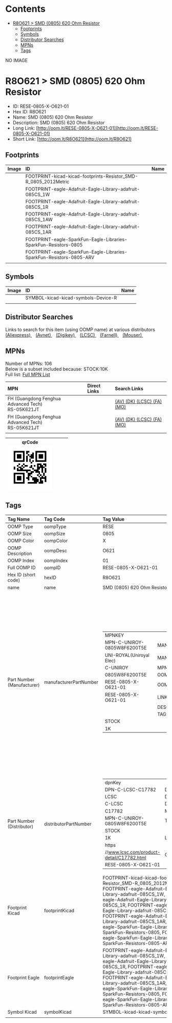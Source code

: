 



Contents
========

* [R8O621 > SMD (0805) 620 Ohm Resistor](#r8o621--smd-0805-620-ohm-resistor)
	* [Footprints](#footprints)
	* [Symbols](#symbols)
	* [Distributor Searches](#distributor-searches)
	* [MPNs](#mpns)
	* [Tags](#tags)
  
NO IMAGE  
# R8O621 > SMD (0805) 620 Ohm Resistor

- ID: RESE-0805-X-O621-01
- Hex ID: R8O621
- Name: SMD (0805) 620 Ohm Resistor
- Description: SMD (0805) 620 Ohm Resistor
- Long Link: [http://oom.lt/RESE-0805-X-O621-01](http://oom.lt/RESE-0805-X-O621-01)
- Short Link: [http://oom.lt/R8O621](http://oom.lt/R8O621)

## Footprints
  

|Image|ID|Name|
| :--- | :--- | :--- |
||FOOTPRINT-kicad-kicad-footprints-Resistor_SMD-R_0805_2012Metric||
||FOOTPRINT-eagle-Adafruit-Eagle-Library-adafruit-085CS_1W||
||FOOTPRINT-eagle-Adafruit-Eagle-Library-adafruit-085CS_1R||
||FOOTPRINT-eagle-Adafruit-Eagle-Library-adafruit-085CS_1AW||
||FOOTPRINT-eagle-Adafruit-Eagle-Library-adafruit-085CS_1AR||
||FOOTPRINT-eagle-SparkFun-Eagle-Libraries-SparkFun-Resistors-0805||
||FOOTPRINT-eagle-SparkFun-Eagle-Libraries-SparkFun-Resistors-0805-ARV||
||||

## Symbols
  

|Image|ID|Name|
| :--- | :--- | :--- |
|![]()|SYMBOL-kicad-kicad-symbols-Device-R||
||||

## Distributor Searches
  
Links to search for this item (using OOMP name) at various distributors  
[(Aliexpress) ](https://www.aliexpress.com/wholesale?SearchText=1117SMD+0805+620+Ohm+Resistor)&nbsp;&nbsp;&nbsp;[(Avnet) ](https://www.avnet.com/shop/us/search/SMD+0805+620+Ohm+Resistor)&nbsp;&nbsp;&nbsp;[(Digikey) ](https://www.digikey.co.uk/en/products/result?s=SMD+0805+620+Ohm+Resistor)&nbsp;&nbsp;&nbsp;[(LCSC) ](https://www.lcsc.com/search?q=SMD+0805+620+Ohm+Resistor)&nbsp;&nbsp;&nbsp;[(Farnell) ](https://uk.farnell.com/search?st=SMD+0805+620+Ohm+Resistor)&nbsp;&nbsp;&nbsp;[(Mouser) ](https://www.mouser.com/c/?q=SMD+0805+620+Ohm+Resistor)&nbsp;&nbsp;&nbsp;
## MPNs
  
Number of MPNs: 106<br>Below is a subset included because: STOCK:10K <br>Full list: [Full MPN List](MPNLIST.md)  

|MPN|Direct Links|Search Links|
| :--- | :--- | :--- |
|FH (Guangdong Fenghua Advanced Tech)<br>RS-05K621JT||[(AV) ](https://www.avnet.com/shop/us/search/RS-05K621JT)[(DK) ](https://www.digikey.co.uk/products/en?keywords=RS-05K621JT)[(LCSC) ](https://www.lcsc.com/search?q=RS-05K621JT)[(FA) ](https://uk.farnell.com/search?st=RS-05K621JT)[(MO) ](https://www.mouser.com/c/?q=RS-05K621JT)|
|FH (Guangdong Fenghua Advanced Tech)<br>RS-05K621JT||[(AV) ](https://www.avnet.com/shop/us/search/RS-05K621JT)[(DK) ](https://www.digikey.co.uk/products/en?keywords=RS-05K621JT)[(LCSC) ](https://www.lcsc.com/search?q=RS-05K621JT)[(FA) ](https://uk.farnell.com/search?st=RS-05K621JT)[(MO) ](https://www.mouser.com/c/?q=RS-05K621JT)|
||||
  

|qrCode<br>[![](https://raw.githubusercontent.com/oomlout/oomlout_OOMP_parts_V2/main/RESE/0805/X/O621/01/qrCode_140.png)](https://github.com/oomlout/oomlout_OOMP_parts_V2/tree/main/RESE/0805/X/O621/01/qrCode.png)||||
| :---: | :---: | :---: | :---: |

## Tags
  

|Tag Name|Tag Code|Tag Value|
| :--- | :--- | :--- |
|OOMP Type|oompType|RESE|
|OOMP Size|oompSize|0805|
|OOMP Color|oompColor|X|
|OOMP Description|oompDesc|O621|
|OOMP Index|oompIndex|01|
|Full OOMP ID|oompID|RESE-0805-X-O621-01|
|Hex ID (short code)|hexID|R8O621|
|name|name|SMD (0805) 620 Ohm Resistor|
|Part Number (Manufacturer)|manufacturerPartNumber|<table><tr><td>MPNKEY</td></tr><tr><td> MPN-C-UNIROY-0805W8F6200T5E</td><td> MANUFACTURER</td></tr><tr><td> UNI-ROYAL(Uniroyal Elec)</td><td> MANUCODE</td></tr><tr><td> C-UNIROY</td><td> MPN</td></tr><tr><td> 0805W8F6200T5E</td><td> OOMPIDPARTIAL</td></tr><tr><td> RESE-0805-X-O621-01</td><td> OOMPID</td></tr><tr><td> RESE-0805-X-O621-01</td><td> LINK</td></tr><tr><td> </td><td> DESCRIPTION</td></tr><tr><td> </td><td> TAGS</td></tr><tr><td> STOCK</td></tr><tr><td>1K</td></tr></table></td><td> <table><tr><td>MPNKEY</td></tr><tr><td> MPN-C-UNIROY-0805W8J0621T5E</td><td> MANUFACTURER</td></tr><tr><td> UNI-ROYAL(Uniroyal Elec)</td><td> MANUCODE</td></tr><tr><td> C-UNIROY</td><td> MPN</td></tr><tr><td> 0805W8J0621T5E</td><td> OOMPIDPARTIAL</td></tr><tr><td> RESE-0805-X-O621-01</td><td> OOMPID</td></tr><tr><td> RESE-0805-X-O621-01</td><td> LINK</td></tr><tr><td> </td><td> DESCRIPTION</td></tr><tr><td> </td><td> TAGS</td></tr><tr><td> STOCK</td></tr><tr><td>1K</td></tr></table></td><td> <table><tr><td>MPNKEY</td></tr><tr><td> MPN-C-LIZELE-CR0805F86200G</td><td> MANUFACTURER</td></tr><tr><td> LIZ Elec</td><td> MANUCODE</td></tr><tr><td> C-LIZELE</td><td> MPN</td></tr><tr><td> CR0805F86200G</td><td> OOMPIDPARTIAL</td></tr><tr><td> RESE-0805-X-O621-01</td><td> OOMPID</td></tr><tr><td> RESE-0805-X-O621-01</td><td> LINK</td></tr><tr><td> </td><td> DESCRIPTION</td></tr><tr><td> </td><td> TAGS</td></tr><tr><td> </td></tr></table></td><td> <table><tr><td>MPNKEY</td></tr><tr><td> MPN-C-LIZELE-CR0805J80621G</td><td> MANUFACTURER</td></tr><tr><td> LIZ Elec</td><td> MANUCODE</td></tr><tr><td> C-LIZELE</td><td> MPN</td></tr><tr><td> CR0805J80621G</td><td> OOMPIDPARTIAL</td></tr><tr><td> RESE-0805-X-O621-01</td><td> OOMPID</td></tr><tr><td> RESE-0805-X-O621-01</td><td> LINK</td></tr><tr><td> </td><td> DESCRIPTION</td></tr><tr><td> </td><td> TAGS</td></tr><tr><td> </td></tr></table></td><td> <table><tr><td>MPNKEY</td></tr><tr><td> MPN-C-RALEC-RTT056200FTP</td><td> MANUFACTURER</td></tr><tr><td> RALEC</td><td> MANUCODE</td></tr><tr><td> C-RALEC</td><td> MPN</td></tr><tr><td> RTT056200FTP</td><td> OOMPIDPARTIAL</td></tr><tr><td> RESE-0805-X-O621-01</td><td> OOMPID</td></tr><tr><td> RESE-0805-X-O621-01</td><td> LINK</td></tr><tr><td> </td><td> DESCRIPTION</td></tr><tr><td> </td><td> TAGS</td></tr><tr><td> </td></tr></table></td><td> <table><tr><td>MPNKEY</td></tr><tr><td> MPN-C-RALEC-RTT05621JTP</td><td> MANUFACTURER</td></tr><tr><td> RALEC</td><td> MANUCODE</td></tr><tr><td> C-RALEC</td><td> MPN</td></tr><tr><td> RTT05621JTP</td><td> OOMPIDPARTIAL</td></tr><tr><td> RESE-0805-X-O621-01</td><td> OOMPID</td></tr><tr><td> RESE-0805-X-O621-01</td><td> LINK</td></tr><tr><td> </td><td> DESCRIPTION</td></tr><tr><td> </td><td> TAGS</td></tr><tr><td> </td></tr></table></td><td> <table><tr><td>MPNKEY</td></tr><tr><td> MPN-C-YAGEO-RC0805JR-07620RL</td><td> MANUFACTURER</td></tr><tr><td> YAGEO</td><td> MANUCODE</td></tr><tr><td> C-YAGEO</td><td> MPN</td></tr><tr><td> RC0805JR-07620RL</td><td> OOMPIDPARTIAL</td></tr><tr><td> RESE-0805-X-O621-01</td><td> OOMPID</td></tr><tr><td> RESE-0805-X-O621-01</td><td> LINK</td></tr><tr><td> </td><td> DESCRIPTION</td></tr><tr><td> </td><td> TAGS</td></tr><tr><td> </td></tr></table></td><td> <table><tr><td>MPNKEY</td></tr><tr><td> MPN-C-YAGEO-RC0805FR-07620RL</td><td> MANUFACTURER</td></tr><tr><td> YAGEO</td><td> MANUCODE</td></tr><tr><td> C-YAGEO</td><td> MPN</td></tr><tr><td> RC0805FR-07620RL</td><td> OOMPIDPARTIAL</td></tr><tr><td> RESE-0805-X-O621-01</td><td> OOMPID</td></tr><tr><td> RESE-0805-X-O621-01</td><td> LINK</td></tr><tr><td> </td><td> DESCRIPTION</td></tr><tr><td> </td><td> TAGS</td></tr><tr><td> </td></tr></table></td><td> <table><tr><td>MPNKEY</td></tr><tr><td> MPN-C-FHGUAN-RS-05K621JT</td><td> MANUFACTURER</td></tr><tr><td> FH (Guangdong Fenghua Advanced Tech)</td><td> MANUCODE</td></tr><tr><td> C-FHGUAN</td><td> MPN</td></tr><tr><td> RS-05K621JT</td><td> OOMPIDPARTIAL</td></tr><tr><td> RESE-0805-X-O621-01</td><td> OOMPID</td></tr><tr><td> RESE-0805-X-O621-01</td><td> LINK</td></tr><tr><td> </td><td> DESCRIPTION</td></tr><tr><td> </td><td> TAGS</td></tr><tr><td> STOCK</td></tr><tr><td>10K</td></tr></table></td><td> <table><tr><td>MPNKEY</td></tr><tr><td> MPN-C-FHGUAN-RS-05K6200FT</td><td> MANUFACTURER</td></tr><tr><td> FH (Guangdong Fenghua Advanced Tech)</td><td> MANUCODE</td></tr><tr><td> C-FHGUAN</td><td> MPN</td></tr><tr><td> RS-05K6200FT</td><td> OOMPIDPARTIAL</td></tr><tr><td> RESE-0805-X-O621-01</td><td> OOMPID</td></tr><tr><td> RESE-0805-X-O621-01</td><td> LINK</td></tr><tr><td> </td><td> DESCRIPTION</td></tr><tr><td> </td><td> TAGS</td></tr><tr><td> STOCK</td></tr><tr><td>1K</td></tr></table></td><td> <table><tr><td>MPNKEY</td></tr><tr><td> MPN-C-YAGEO-AC0805FR-07620RL</td><td> MANUFACTURER</td></tr><tr><td> YAGEO</td><td> MANUCODE</td></tr><tr><td> C-YAGEO</td><td> MPN</td></tr><tr><td> AC0805FR-07620RL</td><td> OOMPIDPARTIAL</td></tr><tr><td> RESE-0805-X-O621-01</td><td> OOMPID</td></tr><tr><td> RESE-0805-X-O621-01</td><td> LINK</td></tr><tr><td> </td><td> DESCRIPTION</td></tr><tr><td> </td><td> TAGS</td></tr><tr><td> STOCK</td></tr><tr><td>1K</td></tr></table></td><td> <table><tr><td>MPNKEY</td></tr><tr><td> MPN-C-TAITEC-RM10FTN6200</td><td> MANUFACTURER</td></tr><tr><td> TA-I Tech</td><td> MANUCODE</td></tr><tr><td> C-TAITEC</td><td> MPN</td></tr><tr><td> RM10FTN6200</td><td> OOMPIDPARTIAL</td></tr><tr><td> RESE-0805-X-O621-01</td><td> OOMPID</td></tr><tr><td> RESE-0805-X-O621-01</td><td> LINK</td></tr><tr><td> </td><td> DESCRIPTION</td></tr><tr><td> </td><td> TAGS</td></tr><tr><td> </td></tr></table></td><td> <table><tr><td>MPNKEY</td></tr><tr><td> MPN-C-WALSIN-WR08X6200FTL</td><td> MANUFACTURER</td></tr><tr><td> Walsin Tech Corp</td><td> MANUCODE</td></tr><tr><td> C-WALSIN</td><td> MPN</td></tr><tr><td> WR08X6200FTL</td><td> OOMPIDPARTIAL</td></tr><tr><td> RESE-0805-X-O621-01</td><td> OOMPID</td></tr><tr><td> RESE-0805-X-O621-01</td><td> LINK</td></tr><tr><td> </td><td> DESCRIPTION</td></tr><tr><td> </td><td> TAGS</td></tr><tr><td> STOCK</td></tr><tr><td>1K</td></tr></table></td><td> <table><tr><td>MPNKEY</td></tr><tr><td> MPN-C-WALSIN-WR08X621JTL</td><td> MANUFACTURER</td></tr><tr><td> Walsin Tech Corp</td><td> MANUCODE</td></tr><tr><td> C-WALSIN</td><td> MPN</td></tr><tr><td> WR08X621JTL</td><td> OOMPIDPARTIAL</td></tr><tr><td> RESE-0805-X-O621-01</td><td> OOMPID</td></tr><tr><td> RESE-0805-X-O621-01</td><td> LINK</td></tr><tr><td> </td><td> DESCRIPTION</td></tr><tr><td> </td><td> TAGS</td></tr><tr><td> </td></tr></table></td><td> <table><tr><td>MPNKEY</td></tr><tr><td> MPN-C-HKRHON-RCT05620RFLF</td><td> MANUFACTURER</td></tr><tr><td> HKR(Hong Kong Resistors)</td><td> MANUCODE</td></tr><tr><td> C-HKRHON</td><td> MPN</td></tr><tr><td> RCT05620RFLF</td><td> OOMPIDPARTIAL</td></tr><tr><td> RESE-0805-X-O621-01</td><td> OOMPID</td></tr><tr><td> RESE-0805-X-O621-01</td><td> LINK</td></tr><tr><td> </td><td> DESCRIPTION</td></tr><tr><td> </td><td> TAGS</td></tr><tr><td> </td></tr></table></td><td> <table><tr><td>MPNKEY</td></tr><tr><td> MPN-C-KOASPE-RN73H2ATTD6200B25</td><td> MANUFACTURER</td></tr><tr><td> KOA Speer Elec</td><td> MANUCODE</td></tr><tr><td> C-KOASPE</td><td> MPN</td></tr><tr><td> RN73H2ATTD6200B25</td><td> OOMPIDPARTIAL</td></tr><tr><td> RESE-0805-X-O621-01</td><td> OOMPID</td></tr><tr><td> RESE-0805-X-O621-01</td><td> LINK</td></tr><tr><td> </td><td> DESCRIPTION</td></tr><tr><td> </td><td> TAGS</td></tr><tr><td> </td></tr></table></td><td> <table><tr><td>MPNKEY</td></tr><tr><td> MPN-C-KOASPE-RN732ATTD6200B25</td><td> MANUFACTURER</td></tr><tr><td> KOA Speer Elec</td><td> MANUCODE</td></tr><tr><td> C-KOASPE</td><td> MPN</td></tr><tr><td> RN732ATTD6200B25</td><td> OOMPIDPARTIAL</td></tr><tr><td> RESE-0805-X-O621-01</td><td> OOMPID</td></tr><tr><td> RESE-0805-X-O621-01</td><td> LINK</td></tr><tr><td> </td><td> DESCRIPTION</td></tr><tr><td> </td><td> TAGS</td></tr><tr><td> STOCK</td></tr><tr><td>1K</td></tr></table></td><td> <table><tr><td>MPNKEY</td></tr><tr><td> MPN-C-VIKING-ARG05FTC6200</td><td> MANUFACTURER</td></tr><tr><td> Viking Tech</td><td> MANUCODE</td></tr><tr><td> C-VIKING</td><td> MPN</td></tr><tr><td> ARG05FTC6200</td><td> OOMPIDPARTIAL</td></tr><tr><td> RESE-0805-X-O621-01</td><td> OOMPID</td></tr><tr><td> RESE-0805-X-O621-01</td><td> LINK</td></tr><tr><td> </td><td> DESCRIPTION</td></tr><tr><td> </td><td> TAGS</td></tr><tr><td> </td></tr></table></td><td> <table><tr><td>MPNKEY</td></tr><tr><td> MPN-C-YAGEO-AC0805JR-07620RL</td><td> MANUFACTURER</td></tr><tr><td> YAGEO</td><td> MANUCODE</td></tr><tr><td> C-YAGEO</td><td> MPN</td></tr><tr><td> AC0805JR-07620RL</td><td> OOMPIDPARTIAL</td></tr><tr><td> RESE-0805-X-O621-01</td><td> OOMPID</td></tr><tr><td> RESE-0805-X-O621-01</td><td> LINK</td></tr><tr><td> </td><td> DESCRIPTION</td></tr><tr><td> </td><td> TAGS</td></tr><tr><td> STOCK</td></tr><tr><td>1K</td></tr></table></td><td> <table><tr><td>MPNKEY</td></tr><tr><td> MPN-C-MULTIC-MCWR08X6200FTL</td><td> MANUFACTURER</td></tr><tr><td> Multicomp</td><td> MANUCODE</td></tr><tr><td> C-MULTIC</td><td> MPN</td></tr><tr><td> MCWR08X6200FTL</td><td> OOMPIDPARTIAL</td></tr><tr><td> RESE-0805-X-O621-01</td><td> OOMPID</td></tr><tr><td> RESE-0805-X-O621-01</td><td> LINK</td></tr><tr><td> </td><td> DESCRIPTION</td></tr><tr><td> </td><td> TAGS</td></tr><tr><td> STOCK</td></tr><tr><td>1K</td></tr></table></td><td> <table><tr><td>MPNKEY</td></tr><tr><td> MPN-C-MULTIC-MCWR08X621 JTL</td><td> MANUFACTURER</td></tr><tr><td> Multicomp</td><td> MANUCODE</td></tr><tr><td> C-MULTIC</td><td> MPN</td></tr><tr><td> MCWR08X621 JTL</td><td> OOMPIDPARTIAL</td></tr><tr><td> RESE-0805-X-O621-01</td><td> OOMPID</td></tr><tr><td> RESE-0805-X-O621-01</td><td> LINK</td></tr><tr><td> </td><td> DESCRIPTION</td></tr><tr><td> </td><td> TAGS</td></tr><tr><td> STOCK</td></tr><tr><td>1K</td></tr></table></td><td> <table><tr><td>MPNKEY</td></tr><tr><td> MPN-C-EVEROH-CR0805J620RP05Z</td><td> MANUFACTURER</td></tr><tr><td> Ever Ohms Tech</td><td> MANUCODE</td></tr><tr><td> C-EVEROH</td><td> MPN</td></tr><tr><td> CR0805J620RP05Z</td><td> OOMPIDPARTIAL</td></tr><tr><td> RESE-0805-X-O621-01</td><td> OOMPID</td></tr><tr><td> RESE-0805-X-O621-01</td><td> LINK</td></tr><tr><td> </td><td> DESCRIPTION</td></tr><tr><td> </td><td> TAGS</td></tr><tr><td> STOCK</td></tr><tr><td>1K</td></tr></table></td><td> <table><tr><td>MPNKEY</td></tr><tr><td> MPN-C-TYOHM-RMC08056201%N</td><td> MANUFACTURER</td></tr><tr><td> TyoHM</td><td> MANUCODE</td></tr><tr><td> C-TYOHM</td><td> MPN</td></tr><tr><td> RMC08056201%N</td><td> OOMPIDPARTIAL</td></tr><tr><td> RESE-0805-X-O621-01</td><td> OOMPID</td></tr><tr><td> RESE-0805-X-O621-01</td><td> LINK</td></tr><tr><td> </td><td> DESCRIPTION</td></tr><tr><td> </td><td> TAGS</td></tr><tr><td> STOCK</td></tr><tr><td>1K</td></tr></table></td><td> <table><tr><td>MPNKEY</td></tr><tr><td> MPN-C-KOASPE-RK73B2ATTD621J</td><td> MANUFACTURER</td></tr><tr><td> KOA Speer Elec</td><td> MANUCODE</td></tr><tr><td> C-KOASPE</td><td> MPN</td></tr><tr><td> RK73B2ATTD621J</td><td> OOMPIDPARTIAL</td></tr><tr><td> RESE-0805-X-O621-01</td><td> OOMPID</td></tr><tr><td> RESE-0805-X-O621-01</td><td> LINK</td></tr><tr><td> </td><td> DESCRIPTION</td></tr><tr><td> </td><td> TAGS</td></tr><tr><td> </td></tr></table></td><td> <table><tr><td>MPNKEY</td></tr><tr><td> MPN-C-KOASPE-RK73H2ATTD6200F</td><td> MANUFACTURER</td></tr><tr><td> KOA Speer Elec</td><td> MANUCODE</td></tr><tr><td> C-KOASPE</td><td> MPN</td></tr><tr><td> RK73H2ATTD6200F</td><td> OOMPIDPARTIAL</td></tr><tr><td> RESE-0805-X-O621-01</td><td> OOMPID</td></tr><tr><td> RESE-0805-X-O621-01</td><td> LINK</td></tr><tr><td> </td><td> DESCRIPTION</td></tr><tr><td> </td><td> TAGS</td></tr><tr><td> </td></tr></table></td><td> <table><tr><td>MPNKEY</td></tr><tr><td> MPN-C-RESIST-PTFR0805B620RN9</td><td> MANUFACTURER</td></tr><tr><td> Resistor.Today</td><td> MANUCODE</td></tr><tr><td> C-RESIST</td><td> MPN</td></tr><tr><td> PTFR0805B620RN9</td><td> OOMPIDPARTIAL</td></tr><tr><td> RESE-0805-X-O621-01</td><td> OOMPID</td></tr><tr><td> RESE-0805-X-O621-01</td><td> LINK</td></tr><tr><td> </td><td> DESCRIPTION</td></tr><tr><td> </td><td> TAGS</td></tr><tr><td> STOCK</td></tr><tr><td>1K</td></tr></table></td><td> <table><tr><td>MPNKEY</td></tr><tr><td> MPN-C-RESIST-AECR0805F620RK9</td><td> MANUFACTURER</td></tr><tr><td> Resistor.Today</td><td> MANUCODE</td></tr><tr><td> C-RESIST</td><td> MPN</td></tr><tr><td> AECR0805F620RK9</td><td> OOMPIDPARTIAL</td></tr><tr><td> RESE-0805-X-O621-01</td><td> OOMPID</td></tr><tr><td> RESE-0805-X-O621-01</td><td> LINK</td></tr><tr><td> </td><td> DESCRIPTION</td></tr><tr><td> </td><td> TAGS</td></tr><tr><td> STOCK</td></tr><tr><td>1K</td></tr></table></td><td> <table><tr><td>MPNKEY</td></tr><tr><td> MPN-C-RESIST-HPCR0805F620RK9</td><td> MANUFACTURER</td></tr><tr><td> Resistor.Today</td><td> MANUCODE</td></tr><tr><td> C-RESIST</td><td> MPN</td></tr><tr><td> HPCR0805F620RK9</td><td> OOMPIDPARTIAL</td></tr><tr><td> RESE-0805-X-O621-01</td><td> OOMPID</td></tr><tr><td> RESE-0805-X-O621-01</td><td> LINK</td></tr><tr><td> </td><td> DESCRIPTION</td></tr><tr><td> </td><td> TAGS</td></tr><tr><td> </td></tr></table></td><td> <table><tr><td>MPNKEY</td></tr><tr><td> MPN-C-VIKING-CR-05JA7--620R</td><td> MANUFACTURER</td></tr><tr><td> Viking Tech</td><td> MANUCODE</td></tr><tr><td> C-VIKING</td><td> MPN</td></tr><tr><td> CR-05JA7--620R</td><td> OOMPIDPARTIAL</td></tr><tr><td> RESE-0805-X-O621-01</td><td> OOMPID</td></tr><tr><td> RESE-0805-X-O621-01</td><td> LINK</td></tr><tr><td> </td><td> DESCRIPTION</td></tr><tr><td> </td><td> TAGS</td></tr><tr><td> STOCK</td></tr><tr><td>1K</td></tr></table></td><td> <table><tr><td>MPNKEY</td></tr><tr><td> MPN-C-PANASO-ERJ6GEYJ621V</td><td> MANUFACTURER</td></tr><tr><td> PANASONIC</td><td> MANUCODE</td></tr><tr><td> C-PANASO</td><td> MPN</td></tr><tr><td> ERJ6GEYJ621V</td><td> OOMPIDPARTIAL</td></tr><tr><td> RESE-0805-X-O621-01</td><td> OOMPID</td></tr><tr><td> RESE-0805-X-O621-01</td><td> LINK</td></tr><tr><td> </td><td> DESCRIPTION</td></tr><tr><td> </td><td> TAGS</td></tr><tr><td> </td></tr></table></td><td> <table><tr><td>MPNKEY</td></tr><tr><td> MPN-C-PANASO-ERJ6ENF6200V</td><td> MANUFACTURER</td></tr><tr><td> PANASONIC</td><td> MANUCODE</td></tr><tr><td> C-PANASO</td><td> MPN</td></tr><tr><td> ERJ6ENF6200V</td><td> OOMPIDPARTIAL</td></tr><tr><td> RESE-0805-X-O621-01</td><td> OOMPID</td></tr><tr><td> RESE-0805-X-O621-01</td><td> LINK</td></tr><tr><td> </td><td> DESCRIPTION</td></tr><tr><td> </td><td> TAGS</td></tr><tr><td> STOCK</td></tr><tr><td>1K</td></tr></table></td><td> <table><tr><td>MPNKEY</td></tr><tr><td> MPN-C-VIKING-CR-05JL7--620R</td><td> MANUFACTURER</td></tr><tr><td> Viking Tech</td><td> MANUCODE</td></tr><tr><td> C-VIKING</td><td> MPN</td></tr><tr><td> CR-05JL7--620R</td><td> OOMPIDPARTIAL</td></tr><tr><td> RESE-0805-X-O621-01</td><td> OOMPID</td></tr><tr><td> RESE-0805-X-O621-01</td><td> LINK</td></tr><tr><td> </td><td> DESCRIPTION</td></tr><tr><td> </td><td> TAGS</td></tr><tr><td> STOCK</td></tr><tr><td>1K</td></tr></table></td><td> <table><tr><td>MPNKEY</td></tr><tr><td> MPN-C-EVEROH-CR0805F620RP05</td><td> MANUFACTURER</td></tr><tr><td> Ever Ohms Tech</td><td> MANUCODE</td></tr><tr><td> C-EVEROH</td><td> MPN</td></tr><tr><td> CR0805F620RP05</td><td> OOMPIDPARTIAL</td></tr><tr><td> RESE-0805-X-O621-01</td><td> OOMPID</td></tr><tr><td> RESE-0805-X-O621-01</td><td> LINK</td></tr><tr><td> </td><td> DESCRIPTION</td></tr><tr><td> </td><td> TAGS</td></tr><tr><td> </td></tr></table></td><td> <table><tr><td>MPNKEY</td></tr><tr><td> MPN-C-PANASO-ERA6AEB621V</td><td> MANUFACTURER</td></tr><tr><td> PANASONIC</td><td> MANUCODE</td></tr><tr><td> C-PANASO</td><td> MPN</td></tr><tr><td> ERA6AEB621V</td><td> OOMPIDPARTIAL</td></tr><tr><td> RESE-0805-X-O621-01</td><td> OOMPID</td></tr><tr><td> RESE-0805-X-O621-01</td><td> LINK</td></tr><tr><td> </td><td> DESCRIPTION</td></tr><tr><td> </td><td> TAGS</td></tr><tr><td> </td></tr></table></td><td> <table><tr><td>MPNKEY</td></tr><tr><td> MPN-C-PANASO-ERJP06J621V</td><td> MANUFACTURER</td></tr><tr><td> PANASONIC</td><td> MANUCODE</td></tr><tr><td> C-PANASO</td><td> MPN</td></tr><tr><td> ERJP06J621V</td><td> OOMPIDPARTIAL</td></tr><tr><td> RESE-0805-X-O621-01</td><td> OOMPID</td></tr><tr><td> RESE-0805-X-O621-01</td><td> LINK</td></tr><tr><td> </td><td> DESCRIPTION</td></tr><tr><td> </td><td> TAGS</td></tr><tr><td> </td></tr></table></td><td> <table><tr><td>MPNKEY</td></tr><tr><td> MPN-C-PANASO-ERJP06F6200V</td><td> MANUFACTURER</td></tr><tr><td> PANASONIC</td><td> MANUCODE</td></tr><tr><td> C-PANASO</td><td> MPN</td></tr><tr><td> ERJP06F6200V</td><td> OOMPIDPARTIAL</td></tr><tr><td> RESE-0805-X-O621-01</td><td> OOMPID</td></tr><tr><td> RESE-0805-X-O621-01</td><td> LINK</td></tr><tr><td> </td><td> DESCRIPTION</td></tr><tr><td> </td><td> TAGS</td></tr><tr><td> </td></tr></table></td><td> <table><tr><td>MPNKEY</td></tr><tr><td> MPN-C-PANASO-ERJU6RD6200V</td><td> MANUFACTURER</td></tr><tr><td> PANASONIC</td><td> MANUCODE</td></tr><tr><td> C-PANASO</td><td> MPN</td></tr><tr><td> ERJU6RD6200V</td><td> OOMPIDPARTIAL</td></tr><tr><td> RESE-0805-X-O621-01</td><td> OOMPID</td></tr><tr><td> RESE-0805-X-O621-01</td><td> LINK</td></tr><tr><td> </td><td> DESCRIPTION</td></tr><tr><td> </td><td> TAGS</td></tr><tr><td> </td></tr></table></td><td> <table><tr><td>MPNKEY</td></tr><tr><td> MPN-C-PANASO-ERJ-U06F6200V</td><td> MANUFACTURER</td></tr><tr><td> PANASONIC</td><td> MANUCODE</td></tr><tr><td> C-PANASO</td><td> MPN</td></tr><tr><td> ERJ-U06F6200V</td><td> OOMPIDPARTIAL</td></tr><tr><td> RESE-0805-X-O621-01</td><td> OOMPID</td></tr><tr><td> RESE-0805-X-O621-01</td><td> LINK</td></tr><tr><td> </td><td> DESCRIPTION</td></tr><tr><td> </td><td> TAGS</td></tr><tr><td> </td></tr></table></td><td> <table><tr><td>MPNKEY</td></tr><tr><td> MPN-C-YAGEO-AF0805JR-07620RL</td><td> MANUFACTURER</td></tr><tr><td> YAGEO</td><td> MANUCODE</td></tr><tr><td> C-YAGEO</td><td> MPN</td></tr><tr><td> AF0805JR-07620RL</td><td> OOMPIDPARTIAL</td></tr><tr><td> RESE-0805-X-O621-01</td><td> OOMPID</td></tr><tr><td> RESE-0805-X-O621-01</td><td> LINK</td></tr><tr><td> </td><td> DESCRIPTION</td></tr><tr><td> </td><td> TAGS</td></tr><tr><td> </td></tr></table></td><td> <table><tr><td>MPNKEY</td></tr><tr><td> MPN-C-VISHAY-TNPW0805620RBEEA</td><td> MANUFACTURER</td></tr><tr><td> Vishay Intertech</td><td> MANUCODE</td></tr><tr><td> C-VISHAY</td><td> MPN</td></tr><tr><td> TNPW0805620RBEEA</td><td> OOMPIDPARTIAL</td></tr><tr><td> RESE-0805-X-O621-01</td><td> OOMPID</td></tr><tr><td> RESE-0805-X-O621-01</td><td> LINK</td></tr><tr><td> </td><td> DESCRIPTION</td></tr><tr><td> </td><td> TAGS</td></tr><tr><td> </td></tr></table></td><td> <table><tr><td>MPNKEY</td></tr><tr><td> MPN-C-SUSUMU-RG2012N-621-B-T5</td><td> MANUFACTURER</td></tr><tr><td> SUSUMU</td><td> MANUCODE</td></tr><tr><td> C-SUSUMU</td><td> MPN</td></tr><tr><td> RG2012N-621-B-T5</td><td> OOMPIDPARTIAL</td></tr><tr><td> RESE-0805-X-O621-01</td><td> OOMPID</td></tr><tr><td> RESE-0805-X-O621-01</td><td> LINK</td></tr><tr><td> </td><td> DESCRIPTION</td></tr><tr><td> </td><td> TAGS</td></tr><tr><td> </td></tr></table></td><td> <table><tr><td>MPNKEY</td></tr><tr><td> MPN-C-VISHAY-TNPW0805620RBYEA</td><td> MANUFACTURER</td></tr><tr><td> Vishay Intertech</td><td> MANUCODE</td></tr><tr><td> C-VISHAY</td><td> MPN</td></tr><tr><td> TNPW0805620RBYEA</td><td> OOMPIDPARTIAL</td></tr><tr><td> RESE-0805-X-O621-01</td><td> OOMPID</td></tr><tr><td> RESE-0805-X-O621-01</td><td> LINK</td></tr><tr><td> </td><td> DESCRIPTION</td></tr><tr><td> </td><td> TAGS</td></tr><tr><td> </td></tr></table></td><td> <table><tr><td>MPNKEY</td></tr><tr><td> MPN-C-VISHAY-TNPW0805620RBETA</td><td> MANUFACTURER</td></tr><tr><td> Vishay Intertech</td><td> MANUCODE</td></tr><tr><td> C-VISHAY</td><td> MPN</td></tr><tr><td> TNPW0805620RBETA</td><td> OOMPIDPARTIAL</td></tr><tr><td> RESE-0805-X-O621-01</td><td> OOMPID</td></tr><tr><td> RESE-0805-X-O621-01</td><td> LINK</td></tr><tr><td> </td><td> DESCRIPTION</td></tr><tr><td> </td><td> TAGS</td></tr><tr><td> </td></tr></table></td><td> <table><tr><td>MPNKEY</td></tr><tr><td> MPN-C-SUSUMU-RG2012N-621-W-T5</td><td> MANUFACTURER</td></tr><tr><td> SUSUMU</td><td> MANUCODE</td></tr><tr><td> C-SUSUMU</td><td> MPN</td></tr><tr><td> RG2012N-621-W-T5</td><td> OOMPIDPARTIAL</td></tr><tr><td> RESE-0805-X-O621-01</td><td> OOMPID</td></tr><tr><td> RESE-0805-X-O621-01</td><td> LINK</td></tr><tr><td> </td><td> DESCRIPTION</td></tr><tr><td> </td><td> TAGS</td></tr><tr><td> </td></tr></table></td><td> <table><tr><td>MPNKEY</td></tr><tr><td> MPN-C-YAGEO-RT0805WRC07620RL</td><td> MANUFACTURER</td></tr><tr><td> YAGEO</td><td> MANUCODE</td></tr><tr><td> C-YAGEO</td><td> MPN</td></tr><tr><td> RT0805WRC07620RL</td><td> OOMPIDPARTIAL</td></tr><tr><td> RESE-0805-X-O621-01</td><td> OOMPID</td></tr><tr><td> RESE-0805-X-O621-01</td><td> LINK</td></tr><tr><td> </td><td> DESCRIPTION</td></tr><tr><td> </td><td> TAGS</td></tr><tr><td> </td></tr></table></td><td> <table><tr><td>MPNKEY</td></tr><tr><td> MPN-C-SUSUMU-RR1220P-621-D</td><td> MANUFACTURER</td></tr><tr><td> SUSUMU</td><td> MANUCODE</td></tr><tr><td> C-SUSUMU</td><td> MPN</td></tr><tr><td> RR1220P-621-D</td><td> OOMPIDPARTIAL</td></tr><tr><td> RESE-0805-X-O621-01</td><td> OOMPID</td></tr><tr><td> RESE-0805-X-O621-01</td><td> LINK</td></tr><tr><td> </td><td> DESCRIPTION</td></tr><tr><td> </td><td> TAGS</td></tr><tr><td> </td></tr></table></td><td> <table><tr><td>MPNKEY</td></tr><tr><td> MPN-C-PANASO-ERJ-PB6D6200V</td><td> MANUFACTURER</td></tr><tr><td> PANASONIC</td><td> MANUCODE</td></tr><tr><td> C-PANASO</td><td> MPN</td></tr><tr><td> ERJ-PB6D6200V</td><td> OOMPIDPARTIAL</td></tr><tr><td> RESE-0805-X-O621-01</td><td> OOMPID</td></tr><tr><td> RESE-0805-X-O621-01</td><td> LINK</td></tr><tr><td> </td><td> DESCRIPTION</td></tr><tr><td> </td><td> TAGS</td></tr><tr><td> </td></tr></table></td><td> <table><tr><td>MPNKEY</td></tr><tr><td> MPN-C-TECONN-CPF0805B620RE1</td><td> MANUFACTURER</td></tr><tr><td> TE Connectivity</td><td> MANUCODE</td></tr><tr><td> C-TECONN</td><td> MPN</td></tr><tr><td> CPF0805B620RE1</td><td> OOMPIDPARTIAL</td></tr><tr><td> RESE-0805-X-O621-01</td><td> OOMPID</td></tr><tr><td> RESE-0805-X-O621-01</td><td> LINK</td></tr><tr><td> </td><td> DESCRIPTION</td></tr><tr><td> </td><td> TAGS</td></tr><tr><td> </td></tr></table></td><td> <table><tr><td>MPNKEY</td></tr><tr><td> MPN-C-PANASO-ERA-6AED621V</td><td> MANUFACTURER</td></tr><tr><td> PANASONIC</td><td> MANUCODE</td></tr><tr><td> C-PANASO</td><td> MPN</td></tr><tr><td> ERA-6AED621V</td><td> OOMPIDPARTIAL</td></tr><tr><td> RESE-0805-X-O621-01</td><td> OOMPID</td></tr><tr><td> RESE-0805-X-O621-01</td><td> LINK</td></tr><tr><td> </td><td> DESCRIPTION</td></tr><tr><td> </td><td> TAGS</td></tr><tr><td> </td></tr></table></td><td> <table><tr><td>MPNKEY</td></tr><tr><td> MPN-C-TECONN-CRGH0805J620R</td><td> MANUFACTURER</td></tr><tr><td> TE Connectivity</td><td> MANUCODE</td></tr><tr><td> C-TECONN</td><td> MPN</td></tr><tr><td> CRGH0805J620R</td><td> OOMPIDPARTIAL</td></tr><tr><td> RESE-0805-X-O621-01</td><td> OOMPID</td></tr><tr><td> RESE-0805-X-O621-01</td><td> LINK</td></tr><tr><td> </td><td> DESCRIPTION</td></tr><tr><td> </td><td> TAGS</td></tr><tr><td> </td></tr></table></td><td> <table><tr><td>MPNKEY</td></tr><tr><td> MPN-C-YAGEO-AA0805FR-07620RL</td><td> MANUFACTURER</td></tr><tr><td> YAGEO</td><td> MANUCODE</td></tr><tr><td> C-YAGEO</td><td> MPN</td></tr><tr><td> AA0805FR-07620RL</td><td> OOMPIDPARTIAL</td></tr><tr><td> RESE-0805-X-O621-01</td><td> OOMPID</td></tr><tr><td> RESE-0805-X-O621-01</td><td> LINK</td></tr><tr><td> </td><td> DESCRIPTION</td></tr><tr><td> </td><td> TAGS</td></tr><tr><td> </td></tr></table></td><td> <table><tr><td>MPNKEY</td></tr><tr><td> MPN-C-YAGEO-RT0805FRD07620RL</td><td> MANUFACTURER</td></tr><tr><td> YAGEO</td><td> MANUCODE</td></tr><tr><td> C-YAGEO</td><td> MPN</td></tr><tr><td> RT0805FRD07620RL</td><td> OOMPIDPARTIAL</td></tr><tr><td> RESE-0805-X-O621-01</td><td> OOMPID</td></tr><tr><td> RESE-0805-X-O621-01</td><td> LINK</td></tr><tr><td> </td><td> DESCRIPTION</td></tr><tr><td> </td><td> TAGS</td></tr><tr><td> </td></tr></table></td><td> <table><tr><td>MPNKEY</td></tr><tr><td> MPN-C-PANASO-ERJ-S06J621V</td><td> MANUFACTURER</td></tr><tr><td> PANASONIC</td><td> MANUCODE</td></tr><tr><td> C-PANASO</td><td> MPN</td></tr><tr><td> ERJ-S06J621V</td><td> OOMPIDPARTIAL</td></tr><tr><td> RESE-0805-X-O621-01</td><td> OOMPID</td></tr><tr><td> RESE-0805-X-O621-01</td><td> LINK</td></tr><tr><td> </td><td> DESCRIPTION</td></tr><tr><td> </td><td> TAGS</td></tr><tr><td> </td></tr></table></td><td> <table><tr><td>MPNKEY</td></tr><tr><td> MPN-C-UNIROY-0805W8F6200T5E</td><td> MANUFACTURER</td></tr><tr><td> UNI-ROYAL(Uniroyal Elec)</td><td> MANUCODE</td></tr><tr><td> C-UNIROY</td><td> MPN</td></tr><tr><td> 0805W8F6200T5E</td><td> OOMPIDPARTIAL</td></tr><tr><td> RESE-0805-X-O621-01</td><td> OOMPID</td></tr><tr><td> RESE-0805-X-O621-01</td><td> LINK</td></tr><tr><td> </td><td> DESCRIPTION</td></tr><tr><td> </td><td> TAGS</td></tr><tr><td> STOCK</td></tr><tr><td>1K</td></tr></table></td><td> <table><tr><td>MPNKEY</td></tr><tr><td> MPN-C-UNIROY-0805W8J0621T5E</td><td> MANUFACTURER</td></tr><tr><td> UNI-ROYAL(Uniroyal Elec)</td><td> MANUCODE</td></tr><tr><td> C-UNIROY</td><td> MPN</td></tr><tr><td> 0805W8J0621T5E</td><td> OOMPIDPARTIAL</td></tr><tr><td> RESE-0805-X-O621-01</td><td> OOMPID</td></tr><tr><td> RESE-0805-X-O621-01</td><td> LINK</td></tr><tr><td> </td><td> DESCRIPTION</td></tr><tr><td> </td><td> TAGS</td></tr><tr><td> STOCK</td></tr><tr><td>1K</td></tr></table></td><td> <table><tr><td>MPNKEY</td></tr><tr><td> MPN-C-LIZELE-CR0805F86200G</td><td> MANUFACTURER</td></tr><tr><td> LIZ Elec</td><td> MANUCODE</td></tr><tr><td> C-LIZELE</td><td> MPN</td></tr><tr><td> CR0805F86200G</td><td> OOMPIDPARTIAL</td></tr><tr><td> RESE-0805-X-O621-01</td><td> OOMPID</td></tr><tr><td> RESE-0805-X-O621-01</td><td> LINK</td></tr><tr><td> </td><td> DESCRIPTION</td></tr><tr><td> </td><td> TAGS</td></tr><tr><td> </td></tr></table></td><td> <table><tr><td>MPNKEY</td></tr><tr><td> MPN-C-LIZELE-CR0805J80621G</td><td> MANUFACTURER</td></tr><tr><td> LIZ Elec</td><td> MANUCODE</td></tr><tr><td> C-LIZELE</td><td> MPN</td></tr><tr><td> CR0805J80621G</td><td> OOMPIDPARTIAL</td></tr><tr><td> RESE-0805-X-O621-01</td><td> OOMPID</td></tr><tr><td> RESE-0805-X-O621-01</td><td> LINK</td></tr><tr><td> </td><td> DESCRIPTION</td></tr><tr><td> </td><td> TAGS</td></tr><tr><td> </td></tr></table></td><td> <table><tr><td>MPNKEY</td></tr><tr><td> MPN-C-RALEC-RTT056200FTP</td><td> MANUFACTURER</td></tr><tr><td> RALEC</td><td> MANUCODE</td></tr><tr><td> C-RALEC</td><td> MPN</td></tr><tr><td> RTT056200FTP</td><td> OOMPIDPARTIAL</td></tr><tr><td> RESE-0805-X-O621-01</td><td> OOMPID</td></tr><tr><td> RESE-0805-X-O621-01</td><td> LINK</td></tr><tr><td> </td><td> DESCRIPTION</td></tr><tr><td> </td><td> TAGS</td></tr><tr><td> </td></tr></table></td><td> <table><tr><td>MPNKEY</td></tr><tr><td> MPN-C-RALEC-RTT05621JTP</td><td> MANUFACTURER</td></tr><tr><td> RALEC</td><td> MANUCODE</td></tr><tr><td> C-RALEC</td><td> MPN</td></tr><tr><td> RTT05621JTP</td><td> OOMPIDPARTIAL</td></tr><tr><td> RESE-0805-X-O621-01</td><td> OOMPID</td></tr><tr><td> RESE-0805-X-O621-01</td><td> LINK</td></tr><tr><td> </td><td> DESCRIPTION</td></tr><tr><td> </td><td> TAGS</td></tr><tr><td> </td></tr></table></td><td> <table><tr><td>MPNKEY</td></tr><tr><td> MPN-C-YAGEO-RC0805JR-07620RL</td><td> MANUFACTURER</td></tr><tr><td> YAGEO</td><td> MANUCODE</td></tr><tr><td> C-YAGEO</td><td> MPN</td></tr><tr><td> RC0805JR-07620RL</td><td> OOMPIDPARTIAL</td></tr><tr><td> RESE-0805-X-O621-01</td><td> OOMPID</td></tr><tr><td> RESE-0805-X-O621-01</td><td> LINK</td></tr><tr><td> </td><td> DESCRIPTION</td></tr><tr><td> </td><td> TAGS</td></tr><tr><td> </td></tr></table></td><td> <table><tr><td>MPNKEY</td></tr><tr><td> MPN-C-YAGEO-RC0805FR-07620RL</td><td> MANUFACTURER</td></tr><tr><td> YAGEO</td><td> MANUCODE</td></tr><tr><td> C-YAGEO</td><td> MPN</td></tr><tr><td> RC0805FR-07620RL</td><td> OOMPIDPARTIAL</td></tr><tr><td> RESE-0805-X-O621-01</td><td> OOMPID</td></tr><tr><td> RESE-0805-X-O621-01</td><td> LINK</td></tr><tr><td> </td><td> DESCRIPTION</td></tr><tr><td> </td><td> TAGS</td></tr><tr><td> </td></tr></table></td><td> <table><tr><td>MPNKEY</td></tr><tr><td> MPN-C-FHGUAN-RS-05K621JT</td><td> MANUFACTURER</td></tr><tr><td> FH (Guangdong Fenghua Advanced Tech)</td><td> MANUCODE</td></tr><tr><td> C-FHGUAN</td><td> MPN</td></tr><tr><td> RS-05K621JT</td><td> OOMPIDPARTIAL</td></tr><tr><td> RESE-0805-X-O621-01</td><td> OOMPID</td></tr><tr><td> RESE-0805-X-O621-01</td><td> LINK</td></tr><tr><td> </td><td> DESCRIPTION</td></tr><tr><td> </td><td> TAGS</td></tr><tr><td> STOCK</td></tr><tr><td>10K</td></tr></table></td><td> <table><tr><td>MPNKEY</td></tr><tr><td> MPN-C-FHGUAN-RS-05K6200FT</td><td> MANUFACTURER</td></tr><tr><td> FH (Guangdong Fenghua Advanced Tech)</td><td> MANUCODE</td></tr><tr><td> C-FHGUAN</td><td> MPN</td></tr><tr><td> RS-05K6200FT</td><td> OOMPIDPARTIAL</td></tr><tr><td> RESE-0805-X-O621-01</td><td> OOMPID</td></tr><tr><td> RESE-0805-X-O621-01</td><td> LINK</td></tr><tr><td> </td><td> DESCRIPTION</td></tr><tr><td> </td><td> TAGS</td></tr><tr><td> STOCK</td></tr><tr><td>1K</td></tr></table></td><td> <table><tr><td>MPNKEY</td></tr><tr><td> MPN-C-YAGEO-AC0805FR-07620RL</td><td> MANUFACTURER</td></tr><tr><td> YAGEO</td><td> MANUCODE</td></tr><tr><td> C-YAGEO</td><td> MPN</td></tr><tr><td> AC0805FR-07620RL</td><td> OOMPIDPARTIAL</td></tr><tr><td> RESE-0805-X-O621-01</td><td> OOMPID</td></tr><tr><td> RESE-0805-X-O621-01</td><td> LINK</td></tr><tr><td> </td><td> DESCRIPTION</td></tr><tr><td> </td><td> TAGS</td></tr><tr><td> STOCK</td></tr><tr><td>1K</td></tr></table></td><td> <table><tr><td>MPNKEY</td></tr><tr><td> MPN-C-TAITEC-RM10FTN6200</td><td> MANUFACTURER</td></tr><tr><td> TA-I Tech</td><td> MANUCODE</td></tr><tr><td> C-TAITEC</td><td> MPN</td></tr><tr><td> RM10FTN6200</td><td> OOMPIDPARTIAL</td></tr><tr><td> RESE-0805-X-O621-01</td><td> OOMPID</td></tr><tr><td> RESE-0805-X-O621-01</td><td> LINK</td></tr><tr><td> </td><td> DESCRIPTION</td></tr><tr><td> </td><td> TAGS</td></tr><tr><td> </td></tr></table></td><td> <table><tr><td>MPNKEY</td></tr><tr><td> MPN-C-WALSIN-WR08X6200FTL</td><td> MANUFACTURER</td></tr><tr><td> Walsin Tech Corp</td><td> MANUCODE</td></tr><tr><td> C-WALSIN</td><td> MPN</td></tr><tr><td> WR08X6200FTL</td><td> OOMPIDPARTIAL</td></tr><tr><td> RESE-0805-X-O621-01</td><td> OOMPID</td></tr><tr><td> RESE-0805-X-O621-01</td><td> LINK</td></tr><tr><td> </td><td> DESCRIPTION</td></tr><tr><td> </td><td> TAGS</td></tr><tr><td> STOCK</td></tr><tr><td>1K</td></tr></table></td><td> <table><tr><td>MPNKEY</td></tr><tr><td> MPN-C-WALSIN-WR08X621JTL</td><td> MANUFACTURER</td></tr><tr><td> Walsin Tech Corp</td><td> MANUCODE</td></tr><tr><td> C-WALSIN</td><td> MPN</td></tr><tr><td> WR08X621JTL</td><td> OOMPIDPARTIAL</td></tr><tr><td> RESE-0805-X-O621-01</td><td> OOMPID</td></tr><tr><td> RESE-0805-X-O621-01</td><td> LINK</td></tr><tr><td> </td><td> DESCRIPTION</td></tr><tr><td> </td><td> TAGS</td></tr><tr><td> </td></tr></table></td><td> <table><tr><td>MPNKEY</td></tr><tr><td> MPN-C-HKRHON-RCT05620RFLF</td><td> MANUFACTURER</td></tr><tr><td> HKR(Hong Kong Resistors)</td><td> MANUCODE</td></tr><tr><td> C-HKRHON</td><td> MPN</td></tr><tr><td> RCT05620RFLF</td><td> OOMPIDPARTIAL</td></tr><tr><td> RESE-0805-X-O621-01</td><td> OOMPID</td></tr><tr><td> RESE-0805-X-O621-01</td><td> LINK</td></tr><tr><td> </td><td> DESCRIPTION</td></tr><tr><td> </td><td> TAGS</td></tr><tr><td> </td></tr></table></td><td> <table><tr><td>MPNKEY</td></tr><tr><td> MPN-C-KOASPE-RN73H2ATTD6200B25</td><td> MANUFACTURER</td></tr><tr><td> KOA Speer Elec</td><td> MANUCODE</td></tr><tr><td> C-KOASPE</td><td> MPN</td></tr><tr><td> RN73H2ATTD6200B25</td><td> OOMPIDPARTIAL</td></tr><tr><td> RESE-0805-X-O621-01</td><td> OOMPID</td></tr><tr><td> RESE-0805-X-O621-01</td><td> LINK</td></tr><tr><td> </td><td> DESCRIPTION</td></tr><tr><td> </td><td> TAGS</td></tr><tr><td> </td></tr></table></td><td> <table><tr><td>MPNKEY</td></tr><tr><td> MPN-C-KOASPE-RN732ATTD6200B25</td><td> MANUFACTURER</td></tr><tr><td> KOA Speer Elec</td><td> MANUCODE</td></tr><tr><td> C-KOASPE</td><td> MPN</td></tr><tr><td> RN732ATTD6200B25</td><td> OOMPIDPARTIAL</td></tr><tr><td> RESE-0805-X-O621-01</td><td> OOMPID</td></tr><tr><td> RESE-0805-X-O621-01</td><td> LINK</td></tr><tr><td> </td><td> DESCRIPTION</td></tr><tr><td> </td><td> TAGS</td></tr><tr><td> STOCK</td></tr><tr><td>1K</td></tr></table></td><td> <table><tr><td>MPNKEY</td></tr><tr><td> MPN-C-VIKING-ARG05FTC6200</td><td> MANUFACTURER</td></tr><tr><td> Viking Tech</td><td> MANUCODE</td></tr><tr><td> C-VIKING</td><td> MPN</td></tr><tr><td> ARG05FTC6200</td><td> OOMPIDPARTIAL</td></tr><tr><td> RESE-0805-X-O621-01</td><td> OOMPID</td></tr><tr><td> RESE-0805-X-O621-01</td><td> LINK</td></tr><tr><td> </td><td> DESCRIPTION</td></tr><tr><td> </td><td> TAGS</td></tr><tr><td> </td></tr></table></td><td> <table><tr><td>MPNKEY</td></tr><tr><td> MPN-C-YAGEO-AC0805JR-07620RL</td><td> MANUFACTURER</td></tr><tr><td> YAGEO</td><td> MANUCODE</td></tr><tr><td> C-YAGEO</td><td> MPN</td></tr><tr><td> AC0805JR-07620RL</td><td> OOMPIDPARTIAL</td></tr><tr><td> RESE-0805-X-O621-01</td><td> OOMPID</td></tr><tr><td> RESE-0805-X-O621-01</td><td> LINK</td></tr><tr><td> </td><td> DESCRIPTION</td></tr><tr><td> </td><td> TAGS</td></tr><tr><td> STOCK</td></tr><tr><td>1K</td></tr></table></td><td> <table><tr><td>MPNKEY</td></tr><tr><td> MPN-C-MULTIC-MCWR08X6200FTL</td><td> MANUFACTURER</td></tr><tr><td> Multicomp</td><td> MANUCODE</td></tr><tr><td> C-MULTIC</td><td> MPN</td></tr><tr><td> MCWR08X6200FTL</td><td> OOMPIDPARTIAL</td></tr><tr><td> RESE-0805-X-O621-01</td><td> OOMPID</td></tr><tr><td> RESE-0805-X-O621-01</td><td> LINK</td></tr><tr><td> </td><td> DESCRIPTION</td></tr><tr><td> </td><td> TAGS</td></tr><tr><td> STOCK</td></tr><tr><td>1K</td></tr></table></td><td> <table><tr><td>MPNKEY</td></tr><tr><td> MPN-C-MULTIC-MCWR08X621 JTL</td><td> MANUFACTURER</td></tr><tr><td> Multicomp</td><td> MANUCODE</td></tr><tr><td> C-MULTIC</td><td> MPN</td></tr><tr><td> MCWR08X621 JTL</td><td> OOMPIDPARTIAL</td></tr><tr><td> RESE-0805-X-O621-01</td><td> OOMPID</td></tr><tr><td> RESE-0805-X-O621-01</td><td> LINK</td></tr><tr><td> </td><td> DESCRIPTION</td></tr><tr><td> </td><td> TAGS</td></tr><tr><td> STOCK</td></tr><tr><td>1K</td></tr></table></td><td> <table><tr><td>MPNKEY</td></tr><tr><td> MPN-C-EVEROH-CR0805J620RP05Z</td><td> MANUFACTURER</td></tr><tr><td> Ever Ohms Tech</td><td> MANUCODE</td></tr><tr><td> C-EVEROH</td><td> MPN</td></tr><tr><td> CR0805J620RP05Z</td><td> OOMPIDPARTIAL</td></tr><tr><td> RESE-0805-X-O621-01</td><td> OOMPID</td></tr><tr><td> RESE-0805-X-O621-01</td><td> LINK</td></tr><tr><td> </td><td> DESCRIPTION</td></tr><tr><td> </td><td> TAGS</td></tr><tr><td> STOCK</td></tr><tr><td>1K</td></tr></table></td><td> <table><tr><td>MPNKEY</td></tr><tr><td> MPN-C-TYOHM-RMC08056201%N</td><td> MANUFACTURER</td></tr><tr><td> TyoHM</td><td> MANUCODE</td></tr><tr><td> C-TYOHM</td><td> MPN</td></tr><tr><td> RMC08056201%N</td><td> OOMPIDPARTIAL</td></tr><tr><td> RESE-0805-X-O621-01</td><td> OOMPID</td></tr><tr><td> RESE-0805-X-O621-01</td><td> LINK</td></tr><tr><td> </td><td> DESCRIPTION</td></tr><tr><td> </td><td> TAGS</td></tr><tr><td> STOCK</td></tr><tr><td>1K</td></tr></table></td><td> <table><tr><td>MPNKEY</td></tr><tr><td> MPN-C-KOASPE-RK73B2ATTD621J</td><td> MANUFACTURER</td></tr><tr><td> KOA Speer Elec</td><td> MANUCODE</td></tr><tr><td> C-KOASPE</td><td> MPN</td></tr><tr><td> RK73B2ATTD621J</td><td> OOMPIDPARTIAL</td></tr><tr><td> RESE-0805-X-O621-01</td><td> OOMPID</td></tr><tr><td> RESE-0805-X-O621-01</td><td> LINK</td></tr><tr><td> </td><td> DESCRIPTION</td></tr><tr><td> </td><td> TAGS</td></tr><tr><td> </td></tr></table></td><td> <table><tr><td>MPNKEY</td></tr><tr><td> MPN-C-KOASPE-RK73H2ATTD6200F</td><td> MANUFACTURER</td></tr><tr><td> KOA Speer Elec</td><td> MANUCODE</td></tr><tr><td> C-KOASPE</td><td> MPN</td></tr><tr><td> RK73H2ATTD6200F</td><td> OOMPIDPARTIAL</td></tr><tr><td> RESE-0805-X-O621-01</td><td> OOMPID</td></tr><tr><td> RESE-0805-X-O621-01</td><td> LINK</td></tr><tr><td> </td><td> DESCRIPTION</td></tr><tr><td> </td><td> TAGS</td></tr><tr><td> </td></tr></table></td><td> <table><tr><td>MPNKEY</td></tr><tr><td> MPN-C-RESIST-PTFR0805B620RN9</td><td> MANUFACTURER</td></tr><tr><td> Resistor.Today</td><td> MANUCODE</td></tr><tr><td> C-RESIST</td><td> MPN</td></tr><tr><td> PTFR0805B620RN9</td><td> OOMPIDPARTIAL</td></tr><tr><td> RESE-0805-X-O621-01</td><td> OOMPID</td></tr><tr><td> RESE-0805-X-O621-01</td><td> LINK</td></tr><tr><td> </td><td> DESCRIPTION</td></tr><tr><td> </td><td> TAGS</td></tr><tr><td> STOCK</td></tr><tr><td>1K</td></tr></table></td><td> <table><tr><td>MPNKEY</td></tr><tr><td> MPN-C-RESIST-AECR0805F620RK9</td><td> MANUFACTURER</td></tr><tr><td> Resistor.Today</td><td> MANUCODE</td></tr><tr><td> C-RESIST</td><td> MPN</td></tr><tr><td> AECR0805F620RK9</td><td> OOMPIDPARTIAL</td></tr><tr><td> RESE-0805-X-O621-01</td><td> OOMPID</td></tr><tr><td> RESE-0805-X-O621-01</td><td> LINK</td></tr><tr><td> </td><td> DESCRIPTION</td></tr><tr><td> </td><td> TAGS</td></tr><tr><td> STOCK</td></tr><tr><td>1K</td></tr></table></td><td> <table><tr><td>MPNKEY</td></tr><tr><td> MPN-C-RESIST-HPCR0805F620RK9</td><td> MANUFACTURER</td></tr><tr><td> Resistor.Today</td><td> MANUCODE</td></tr><tr><td> C-RESIST</td><td> MPN</td></tr><tr><td> HPCR0805F620RK9</td><td> OOMPIDPARTIAL</td></tr><tr><td> RESE-0805-X-O621-01</td><td> OOMPID</td></tr><tr><td> RESE-0805-X-O621-01</td><td> LINK</td></tr><tr><td> </td><td> DESCRIPTION</td></tr><tr><td> </td><td> TAGS</td></tr><tr><td> </td></tr></table></td><td> <table><tr><td>MPNKEY</td></tr><tr><td> MPN-C-VIKING-CR-05JA7--620R</td><td> MANUFACTURER</td></tr><tr><td> Viking Tech</td><td> MANUCODE</td></tr><tr><td> C-VIKING</td><td> MPN</td></tr><tr><td> CR-05JA7--620R</td><td> OOMPIDPARTIAL</td></tr><tr><td> RESE-0805-X-O621-01</td><td> OOMPID</td></tr><tr><td> RESE-0805-X-O621-01</td><td> LINK</td></tr><tr><td> </td><td> DESCRIPTION</td></tr><tr><td> </td><td> TAGS</td></tr><tr><td> STOCK</td></tr><tr><td>1K</td></tr></table></td><td> <table><tr><td>MPNKEY</td></tr><tr><td> MPN-C-PANASO-ERJ6GEYJ621V</td><td> MANUFACTURER</td></tr><tr><td> PANASONIC</td><td> MANUCODE</td></tr><tr><td> C-PANASO</td><td> MPN</td></tr><tr><td> ERJ6GEYJ621V</td><td> OOMPIDPARTIAL</td></tr><tr><td> RESE-0805-X-O621-01</td><td> OOMPID</td></tr><tr><td> RESE-0805-X-O621-01</td><td> LINK</td></tr><tr><td> </td><td> DESCRIPTION</td></tr><tr><td> </td><td> TAGS</td></tr><tr><td> </td></tr></table></td><td> <table><tr><td>MPNKEY</td></tr><tr><td> MPN-C-PANASO-ERJ6ENF6200V</td><td> MANUFACTURER</td></tr><tr><td> PANASONIC</td><td> MANUCODE</td></tr><tr><td> C-PANASO</td><td> MPN</td></tr><tr><td> ERJ6ENF6200V</td><td> OOMPIDPARTIAL</td></tr><tr><td> RESE-0805-X-O621-01</td><td> OOMPID</td></tr><tr><td> RESE-0805-X-O621-01</td><td> LINK</td></tr><tr><td> </td><td> DESCRIPTION</td></tr><tr><td> </td><td> TAGS</td></tr><tr><td> STOCK</td></tr><tr><td>1K</td></tr></table></td><td> <table><tr><td>MPNKEY</td></tr><tr><td> MPN-C-VIKING-CR-05JL7--620R</td><td> MANUFACTURER</td></tr><tr><td> Viking Tech</td><td> MANUCODE</td></tr><tr><td> C-VIKING</td><td> MPN</td></tr><tr><td> CR-05JL7--620R</td><td> OOMPIDPARTIAL</td></tr><tr><td> RESE-0805-X-O621-01</td><td> OOMPID</td></tr><tr><td> RESE-0805-X-O621-01</td><td> LINK</td></tr><tr><td> </td><td> DESCRIPTION</td></tr><tr><td> </td><td> TAGS</td></tr><tr><td> STOCK</td></tr><tr><td>1K</td></tr></table></td><td> <table><tr><td>MPNKEY</td></tr><tr><td> MPN-C-EVEROH-CR0805F620RP05</td><td> MANUFACTURER</td></tr><tr><td> Ever Ohms Tech</td><td> MANUCODE</td></tr><tr><td> C-EVEROH</td><td> MPN</td></tr><tr><td> CR0805F620RP05</td><td> OOMPIDPARTIAL</td></tr><tr><td> RESE-0805-X-O621-01</td><td> OOMPID</td></tr><tr><td> RESE-0805-X-O621-01</td><td> LINK</td></tr><tr><td> </td><td> DESCRIPTION</td></tr><tr><td> </td><td> TAGS</td></tr><tr><td> </td></tr></table></td><td> <table><tr><td>MPNKEY</td></tr><tr><td> MPN-C-PANASO-ERA6AEB621V</td><td> MANUFACTURER</td></tr><tr><td> PANASONIC</td><td> MANUCODE</td></tr><tr><td> C-PANASO</td><td> MPN</td></tr><tr><td> ERA6AEB621V</td><td> OOMPIDPARTIAL</td></tr><tr><td> RESE-0805-X-O621-01</td><td> OOMPID</td></tr><tr><td> RESE-0805-X-O621-01</td><td> LINK</td></tr><tr><td> </td><td> DESCRIPTION</td></tr><tr><td> </td><td> TAGS</td></tr><tr><td> </td></tr></table></td><td> <table><tr><td>MPNKEY</td></tr><tr><td> MPN-C-PANASO-ERJP06J621V</td><td> MANUFACTURER</td></tr><tr><td> PANASONIC</td><td> MANUCODE</td></tr><tr><td> C-PANASO</td><td> MPN</td></tr><tr><td> ERJP06J621V</td><td> OOMPIDPARTIAL</td></tr><tr><td> RESE-0805-X-O621-01</td><td> OOMPID</td></tr><tr><td> RESE-0805-X-O621-01</td><td> LINK</td></tr><tr><td> </td><td> DESCRIPTION</td></tr><tr><td> </td><td> TAGS</td></tr><tr><td> </td></tr></table></td><td> <table><tr><td>MPNKEY</td></tr><tr><td> MPN-C-PANASO-ERJP06F6200V</td><td> MANUFACTURER</td></tr><tr><td> PANASONIC</td><td> MANUCODE</td></tr><tr><td> C-PANASO</td><td> MPN</td></tr><tr><td> ERJP06F6200V</td><td> OOMPIDPARTIAL</td></tr><tr><td> RESE-0805-X-O621-01</td><td> OOMPID</td></tr><tr><td> RESE-0805-X-O621-01</td><td> LINK</td></tr><tr><td> </td><td> DESCRIPTION</td></tr><tr><td> </td><td> TAGS</td></tr><tr><td> </td></tr></table></td><td> <table><tr><td>MPNKEY</td></tr><tr><td> MPN-C-PANASO-ERJU6RD6200V</td><td> MANUFACTURER</td></tr><tr><td> PANASONIC</td><td> MANUCODE</td></tr><tr><td> C-PANASO</td><td> MPN</td></tr><tr><td> ERJU6RD6200V</td><td> OOMPIDPARTIAL</td></tr><tr><td> RESE-0805-X-O621-01</td><td> OOMPID</td></tr><tr><td> RESE-0805-X-O621-01</td><td> LINK</td></tr><tr><td> </td><td> DESCRIPTION</td></tr><tr><td> </td><td> TAGS</td></tr><tr><td> </td></tr></table></td><td> <table><tr><td>MPNKEY</td></tr><tr><td> MPN-C-PANASO-ERJ-U06F6200V</td><td> MANUFACTURER</td></tr><tr><td> PANASONIC</td><td> MANUCODE</td></tr><tr><td> C-PANASO</td><td> MPN</td></tr><tr><td> ERJ-U06F6200V</td><td> OOMPIDPARTIAL</td></tr><tr><td> RESE-0805-X-O621-01</td><td> OOMPID</td></tr><tr><td> RESE-0805-X-O621-01</td><td> LINK</td></tr><tr><td> </td><td> DESCRIPTION</td></tr><tr><td> </td><td> TAGS</td></tr><tr><td> </td></tr></table></td><td> <table><tr><td>MPNKEY</td></tr><tr><td> MPN-C-YAGEO-AF0805JR-07620RL</td><td> MANUFACTURER</td></tr><tr><td> YAGEO</td><td> MANUCODE</td></tr><tr><td> C-YAGEO</td><td> MPN</td></tr><tr><td> AF0805JR-07620RL</td><td> OOMPIDPARTIAL</td></tr><tr><td> RESE-0805-X-O621-01</td><td> OOMPID</td></tr><tr><td> RESE-0805-X-O621-01</td><td> LINK</td></tr><tr><td> </td><td> DESCRIPTION</td></tr><tr><td> </td><td> TAGS</td></tr><tr><td> </td></tr></table></td><td> <table><tr><td>MPNKEY</td></tr><tr><td> MPN-C-VISHAY-TNPW0805620RBEEA</td><td> MANUFACTURER</td></tr><tr><td> Vishay Intertech</td><td> MANUCODE</td></tr><tr><td> C-VISHAY</td><td> MPN</td></tr><tr><td> TNPW0805620RBEEA</td><td> OOMPIDPARTIAL</td></tr><tr><td> RESE-0805-X-O621-01</td><td> OOMPID</td></tr><tr><td> RESE-0805-X-O621-01</td><td> LINK</td></tr><tr><td> </td><td> DESCRIPTION</td></tr><tr><td> </td><td> TAGS</td></tr><tr><td> </td></tr></table></td><td> <table><tr><td>MPNKEY</td></tr><tr><td> MPN-C-SUSUMU-RG2012N-621-B-T5</td><td> MANUFACTURER</td></tr><tr><td> SUSUMU</td><td> MANUCODE</td></tr><tr><td> C-SUSUMU</td><td> MPN</td></tr><tr><td> RG2012N-621-B-T5</td><td> OOMPIDPARTIAL</td></tr><tr><td> RESE-0805-X-O621-01</td><td> OOMPID</td></tr><tr><td> RESE-0805-X-O621-01</td><td> LINK</td></tr><tr><td> </td><td> DESCRIPTION</td></tr><tr><td> </td><td> TAGS</td></tr><tr><td> </td></tr></table></td><td> <table><tr><td>MPNKEY</td></tr><tr><td> MPN-C-VISHAY-TNPW0805620RBYEA</td><td> MANUFACTURER</td></tr><tr><td> Vishay Intertech</td><td> MANUCODE</td></tr><tr><td> C-VISHAY</td><td> MPN</td></tr><tr><td> TNPW0805620RBYEA</td><td> OOMPIDPARTIAL</td></tr><tr><td> RESE-0805-X-O621-01</td><td> OOMPID</td></tr><tr><td> RESE-0805-X-O621-01</td><td> LINK</td></tr><tr><td> </td><td> DESCRIPTION</td></tr><tr><td> </td><td> TAGS</td></tr><tr><td> </td></tr></table></td><td> <table><tr><td>MPNKEY</td></tr><tr><td> MPN-C-VISHAY-TNPW0805620RBETA</td><td> MANUFACTURER</td></tr><tr><td> Vishay Intertech</td><td> MANUCODE</td></tr><tr><td> C-VISHAY</td><td> MPN</td></tr><tr><td> TNPW0805620RBETA</td><td> OOMPIDPARTIAL</td></tr><tr><td> RESE-0805-X-O621-01</td><td> OOMPID</td></tr><tr><td> RESE-0805-X-O621-01</td><td> LINK</td></tr><tr><td> </td><td> DESCRIPTION</td></tr><tr><td> </td><td> TAGS</td></tr><tr><td> </td></tr></table></td><td> <table><tr><td>MPNKEY</td></tr><tr><td> MPN-C-SUSUMU-RG2012N-621-W-T5</td><td> MANUFACTURER</td></tr><tr><td> SUSUMU</td><td> MANUCODE</td></tr><tr><td> C-SUSUMU</td><td> MPN</td></tr><tr><td> RG2012N-621-W-T5</td><td> OOMPIDPARTIAL</td></tr><tr><td> RESE-0805-X-O621-01</td><td> OOMPID</td></tr><tr><td> RESE-0805-X-O621-01</td><td> LINK</td></tr><tr><td> </td><td> DESCRIPTION</td></tr><tr><td> </td><td> TAGS</td></tr><tr><td> </td></tr></table></td><td> <table><tr><td>MPNKEY</td></tr><tr><td> MPN-C-YAGEO-RT0805WRC07620RL</td><td> MANUFACTURER</td></tr><tr><td> YAGEO</td><td> MANUCODE</td></tr><tr><td> C-YAGEO</td><td> MPN</td></tr><tr><td> RT0805WRC07620RL</td><td> OOMPIDPARTIAL</td></tr><tr><td> RESE-0805-X-O621-01</td><td> OOMPID</td></tr><tr><td> RESE-0805-X-O621-01</td><td> LINK</td></tr><tr><td> </td><td> DESCRIPTION</td></tr><tr><td> </td><td> TAGS</td></tr><tr><td> </td></tr></table></td><td> <table><tr><td>MPNKEY</td></tr><tr><td> MPN-C-SUSUMU-RR1220P-621-D</td><td> MANUFACTURER</td></tr><tr><td> SUSUMU</td><td> MANUCODE</td></tr><tr><td> C-SUSUMU</td><td> MPN</td></tr><tr><td> RR1220P-621-D</td><td> OOMPIDPARTIAL</td></tr><tr><td> RESE-0805-X-O621-01</td><td> OOMPID</td></tr><tr><td> RESE-0805-X-O621-01</td><td> LINK</td></tr><tr><td> </td><td> DESCRIPTION</td></tr><tr><td> </td><td> TAGS</td></tr><tr><td> </td></tr></table></td><td> <table><tr><td>MPNKEY</td></tr><tr><td> MPN-C-PANASO-ERJ-PB6D6200V</td><td> MANUFACTURER</td></tr><tr><td> PANASONIC</td><td> MANUCODE</td></tr><tr><td> C-PANASO</td><td> MPN</td></tr><tr><td> ERJ-PB6D6200V</td><td> OOMPIDPARTIAL</td></tr><tr><td> RESE-0805-X-O621-01</td><td> OOMPID</td></tr><tr><td> RESE-0805-X-O621-01</td><td> LINK</td></tr><tr><td> </td><td> DESCRIPTION</td></tr><tr><td> </td><td> TAGS</td></tr><tr><td> </td></tr></table></td><td> <table><tr><td>MPNKEY</td></tr><tr><td> MPN-C-TECONN-CPF0805B620RE1</td><td> MANUFACTURER</td></tr><tr><td> TE Connectivity</td><td> MANUCODE</td></tr><tr><td> C-TECONN</td><td> MPN</td></tr><tr><td> CPF0805B620RE1</td><td> OOMPIDPARTIAL</td></tr><tr><td> RESE-0805-X-O621-01</td><td> OOMPID</td></tr><tr><td> RESE-0805-X-O621-01</td><td> LINK</td></tr><tr><td> </td><td> DESCRIPTION</td></tr><tr><td> </td><td> TAGS</td></tr><tr><td> </td></tr></table></td><td> <table><tr><td>MPNKEY</td></tr><tr><td> MPN-C-PANASO-ERA-6AED621V</td><td> MANUFACTURER</td></tr><tr><td> PANASONIC</td><td> MANUCODE</td></tr><tr><td> C-PANASO</td><td> MPN</td></tr><tr><td> ERA-6AED621V</td><td> OOMPIDPARTIAL</td></tr><tr><td> RESE-0805-X-O621-01</td><td> OOMPID</td></tr><tr><td> RESE-0805-X-O621-01</td><td> LINK</td></tr><tr><td> </td><td> DESCRIPTION</td></tr><tr><td> </td><td> TAGS</td></tr><tr><td> </td></tr></table></td><td> <table><tr><td>MPNKEY</td></tr><tr><td> MPN-C-TECONN-CRGH0805J620R</td><td> MANUFACTURER</td></tr><tr><td> TE Connectivity</td><td> MANUCODE</td></tr><tr><td> C-TECONN</td><td> MPN</td></tr><tr><td> CRGH0805J620R</td><td> OOMPIDPARTIAL</td></tr><tr><td> RESE-0805-X-O621-01</td><td> OOMPID</td></tr><tr><td> RESE-0805-X-O621-01</td><td> LINK</td></tr><tr><td> </td><td> DESCRIPTION</td></tr><tr><td> </td><td> TAGS</td></tr><tr><td> </td></tr></table></td><td> <table><tr><td>MPNKEY</td></tr><tr><td> MPN-C-YAGEO-AA0805FR-07620RL</td><td> MANUFACTURER</td></tr><tr><td> YAGEO</td><td> MANUCODE</td></tr><tr><td> C-YAGEO</td><td> MPN</td></tr><tr><td> AA0805FR-07620RL</td><td> OOMPIDPARTIAL</td></tr><tr><td> RESE-0805-X-O621-01</td><td> OOMPID</td></tr><tr><td> RESE-0805-X-O621-01</td><td> LINK</td></tr><tr><td> </td><td> DESCRIPTION</td></tr><tr><td> </td><td> TAGS</td></tr><tr><td> </td></tr></table></td><td> <table><tr><td>MPNKEY</td></tr><tr><td> MPN-C-YAGEO-RT0805FRD07620RL</td><td> MANUFACTURER</td></tr><tr><td> YAGEO</td><td> MANUCODE</td></tr><tr><td> C-YAGEO</td><td> MPN</td></tr><tr><td> RT0805FRD07620RL</td><td> OOMPIDPARTIAL</td></tr><tr><td> RESE-0805-X-O621-01</td><td> OOMPID</td></tr><tr><td> RESE-0805-X-O621-01</td><td> LINK</td></tr><tr><td> </td><td> DESCRIPTION</td></tr><tr><td> </td><td> TAGS</td></tr><tr><td> </td></tr></table></td><td> <table><tr><td>MPNKEY</td></tr><tr><td> MPN-C-PANASO-ERJ-S06J621V</td><td> MANUFACTURER</td></tr><tr><td> PANASONIC</td><td> MANUCODE</td></tr><tr><td> C-PANASO</td><td> MPN</td></tr><tr><td> ERJ-S06J621V</td><td> OOMPIDPARTIAL</td></tr><tr><td> RESE-0805-X-O621-01</td><td> OOMPID</td></tr><tr><td> RESE-0805-X-O621-01</td><td> LINK</td></tr><tr><td> </td><td> DESCRIPTION</td></tr><tr><td> </td><td> TAGS</td></tr><tr><td> </td></tr></table>|
|Part Number (Distributor)|distributorPartNumber|<table><tr><td>dpnKey</td></tr><tr><td> DPN-C-LCSC-C17782</td><td> DISTRIBUTOR</td></tr><tr><td> LCSC</td><td> DISTRCODE</td></tr><tr><td> C-LCSC</td><td> DPN</td></tr><tr><td> C17782</td><td> MPN</td></tr><tr><td> MPN-C-UNIROY-0805W8F6200T5E</td><td> TAGS</td></tr><tr><td> STOCK</td></tr><tr><td>1K</td><td> LINK</td></tr><tr><td> https</td></tr><tr><td>//www.lcsc.com/product-detail/C17782.html</td><td> OOMPID</td></tr><tr><td> RESE-0805-X-O621-01</td></tr></table></td><td> <table><tr><td>dpnKey</td></tr><tr><td> DPN-C-LCSC-C25322</td><td> DISTRIBUTOR</td></tr><tr><td> LCSC</td><td> DISTRCODE</td></tr><tr><td> C-LCSC</td><td> DPN</td></tr><tr><td> C25322</td><td> MPN</td></tr><tr><td> MPN-C-UNIROY-0805W8J0621T5E</td><td> TAGS</td></tr><tr><td> STOCK</td></tr><tr><td>1K</td><td> LINK</td></tr><tr><td> https</td></tr><tr><td>//www.lcsc.com/product-detail/C25322.html</td><td> OOMPID</td></tr><tr><td> RESE-0805-X-O621-01</td></tr></table></td><td> <table><tr><td>dpnKey</td></tr><tr><td> DPN-C-LCSC-C101817</td><td> DISTRIBUTOR</td></tr><tr><td> LCSC</td><td> DISTRCODE</td></tr><tr><td> C-LCSC</td><td> DPN</td></tr><tr><td> C101817</td><td> MPN</td></tr><tr><td> MPN-C-LIZELE-CR0805F86200G</td><td> TAGS</td></tr><tr><td> </td><td> LINK</td></tr><tr><td> https</td></tr><tr><td>//www.lcsc.com/product-detail/C101817.html</td><td> OOMPID</td></tr><tr><td> RESE-0805-X-O621-01</td></tr></table></td><td> <table><tr><td>dpnKey</td></tr><tr><td> DPN-C-LCSC-C102037</td><td> DISTRIBUTOR</td></tr><tr><td> LCSC</td><td> DISTRCODE</td></tr><tr><td> C-LCSC</td><td> DPN</td></tr><tr><td> C102037</td><td> MPN</td></tr><tr><td> MPN-C-LIZELE-CR0805J80621G</td><td> TAGS</td></tr><tr><td> </td><td> LINK</td></tr><tr><td> https</td></tr><tr><td>//www.lcsc.com/product-detail/C102037.html</td><td> OOMPID</td></tr><tr><td> RESE-0805-X-O621-01</td></tr></table></td><td> <table><tr><td>dpnKey</td></tr><tr><td> DPN-C-LCSC-C104440</td><td> DISTRIBUTOR</td></tr><tr><td> LCSC</td><td> DISTRCODE</td></tr><tr><td> C-LCSC</td><td> DPN</td></tr><tr><td> C104440</td><td> MPN</td></tr><tr><td> MPN-C-RALEC-RTT056200FTP</td><td> TAGS</td></tr><tr><td> </td><td> LINK</td></tr><tr><td> https</td></tr><tr><td>//www.lcsc.com/product-detail/C104440.html</td><td> OOMPID</td></tr><tr><td> RESE-0805-X-O621-01</td></tr></table></td><td> <table><tr><td>dpnKey</td></tr><tr><td> DPN-C-LCSC-C104445</td><td> DISTRIBUTOR</td></tr><tr><td> LCSC</td><td> DISTRCODE</td></tr><tr><td> C-LCSC</td><td> DPN</td></tr><tr><td> C104445</td><td> MPN</td></tr><tr><td> MPN-C-RALEC-RTT05621JTP</td><td> TAGS</td></tr><tr><td> </td><td> LINK</td></tr><tr><td> https</td></tr><tr><td>//www.lcsc.com/product-detail/C104445.html</td><td> OOMPID</td></tr><tr><td> RESE-0805-X-O621-01</td></tr></table></td><td> <table><tr><td>dpnKey</td></tr><tr><td> DPN-C-LCSC-C137416</td><td> DISTRIBUTOR</td></tr><tr><td> LCSC</td><td> DISTRCODE</td></tr><tr><td> C-LCSC</td><td> DPN</td></tr><tr><td> C137416</td><td> MPN</td></tr><tr><td> MPN-C-YAGEO-RC0805JR-07620RL</td><td> TAGS</td></tr><tr><td> </td><td> LINK</td></tr><tr><td> https</td></tr><tr><td>//www.lcsc.com/product-detail/C137416.html</td><td> OOMPID</td></tr><tr><td> RESE-0805-X-O621-01</td></tr></table></td><td> <table><tr><td>dpnKey</td></tr><tr><td> DPN-C-LCSC-C137503</td><td> DISTRIBUTOR</td></tr><tr><td> LCSC</td><td> DISTRCODE</td></tr><tr><td> C-LCSC</td><td> DPN</td></tr><tr><td> C137503</td><td> MPN</td></tr><tr><td> MPN-C-YAGEO-RC0805FR-07620RL</td><td> TAGS</td></tr><tr><td> </td><td> LINK</td></tr><tr><td> https</td></tr><tr><td>//www.lcsc.com/product-detail/C137503.html</td><td> OOMPID</td></tr><tr><td> RESE-0805-X-O621-01</td></tr></table></td><td> <table><tr><td>dpnKey</td></tr><tr><td> DPN-C-LCSC-C139852</td><td> DISTRIBUTOR</td></tr><tr><td> LCSC</td><td> DISTRCODE</td></tr><tr><td> C-LCSC</td><td> DPN</td></tr><tr><td> C139852</td><td> MPN</td></tr><tr><td> MPN-C-FHGUAN-RS-05K621JT</td><td> TAGS</td></tr><tr><td> STOCK</td></tr><tr><td>10K</td><td> LINK</td></tr><tr><td> https</td></tr><tr><td>//www.lcsc.com/product-detail/C139852.html</td><td> OOMPID</td></tr><tr><td> RESE-0805-X-O621-01</td></tr></table></td><td> <table><tr><td>dpnKey</td></tr><tr><td> DPN-C-LCSC-C139853</td><td> DISTRIBUTOR</td></tr><tr><td> LCSC</td><td> DISTRCODE</td></tr><tr><td> C-LCSC</td><td> DPN</td></tr><tr><td> C139853</td><td> MPN</td></tr><tr><td> MPN-C-FHGUAN-RS-05K6200FT</td><td> TAGS</td></tr><tr><td> STOCK</td></tr><tr><td>1K</td><td> LINK</td></tr><tr><td> https</td></tr><tr><td>//www.lcsc.com/product-detail/C139853.html</td><td> OOMPID</td></tr><tr><td> RESE-0805-X-O621-01</td></tr></table></td><td> <table><tr><td>dpnKey</td></tr><tr><td> DPN-C-LCSC-C144551</td><td> DISTRIBUTOR</td></tr><tr><td> LCSC</td><td> DISTRCODE</td></tr><tr><td> C-LCSC</td><td> DPN</td></tr><tr><td> C144551</td><td> MPN</td></tr><tr><td> MPN-C-YAGEO-AC0805FR-07620RL</td><td> TAGS</td></tr><tr><td> STOCK</td></tr><tr><td>1K</td><td> LINK</td></tr><tr><td> https</td></tr><tr><td>//www.lcsc.com/product-detail/C144551.html</td><td> OOMPID</td></tr><tr><td> RESE-0805-X-O621-01</td></tr></table></td><td> <table><tr><td>dpnKey</td></tr><tr><td> DPN-C-LCSC-C156166</td><td> DISTRIBUTOR</td></tr><tr><td> LCSC</td><td> DISTRCODE</td></tr><tr><td> C-LCSC</td><td> DPN</td></tr><tr><td> C156166</td><td> MPN</td></tr><tr><td> MPN-C-TAITEC-RM10FTN6200</td><td> TAGS</td></tr><tr><td> </td><td> LINK</td></tr><tr><td> https</td></tr><tr><td>//www.lcsc.com/product-detail/C156166.html</td><td> OOMPID</td></tr><tr><td> RESE-0805-X-O621-01</td></tr></table></td><td> <table><tr><td>dpnKey</td></tr><tr><td> DPN-C-LCSC-C168468</td><td> DISTRIBUTOR</td></tr><tr><td> LCSC</td><td> DISTRCODE</td></tr><tr><td> C-LCSC</td><td> DPN</td></tr><tr><td> C168468</td><td> MPN</td></tr><tr><td> MPN-C-WALSIN-WR08X6200FTL</td><td> TAGS</td></tr><tr><td> STOCK</td></tr><tr><td>1K</td><td> LINK</td></tr><tr><td> https</td></tr><tr><td>//www.lcsc.com/product-detail/C168468.html</td><td> OOMPID</td></tr><tr><td> RESE-0805-X-O621-01</td></tr></table></td><td> <table><tr><td>dpnKey</td></tr><tr><td> DPN-C-LCSC-C168509</td><td> DISTRIBUTOR</td></tr><tr><td> LCSC</td><td> DISTRCODE</td></tr><tr><td> C-LCSC</td><td> DPN</td></tr><tr><td> C168509</td><td> MPN</td></tr><tr><td> MPN-C-WALSIN-WR08X621JTL</td><td> TAGS</td></tr><tr><td> </td><td> LINK</td></tr><tr><td> https</td></tr><tr><td>//www.lcsc.com/product-detail/C168509.html</td><td> OOMPID</td></tr><tr><td> RESE-0805-X-O621-01</td></tr></table></td><td> <table><tr><td>dpnKey</td></tr><tr><td> DPN-C-LCSC-C178193</td><td> DISTRIBUTOR</td></tr><tr><td> LCSC</td><td> DISTRCODE</td></tr><tr><td> C-LCSC</td><td> DPN</td></tr><tr><td> C178193</td><td> MPN</td></tr><tr><td> MPN-C-HKRHON-RCT05620RFLF</td><td> TAGS</td></tr><tr><td> </td><td> LINK</td></tr><tr><td> https</td></tr><tr><td>//www.lcsc.com/product-detail/C178193.html</td><td> OOMPID</td></tr><tr><td> RESE-0805-X-O621-01</td></tr></table></td><td> <table><tr><td>dpnKey</td></tr><tr><td> DPN-C-LCSC-C186248</td><td> DISTRIBUTOR</td></tr><tr><td> LCSC</td><td> DISTRCODE</td></tr><tr><td> C-LCSC</td><td> DPN</td></tr><tr><td> C186248</td><td> MPN</td></tr><tr><td> MPN-C-KOASPE-RN73H2ATTD6200B25</td><td> TAGS</td></tr><tr><td> </td><td> LINK</td></tr><tr><td> https</td></tr><tr><td>//www.lcsc.com/product-detail/C186248.html</td><td> OOMPID</td></tr><tr><td> RESE-0805-X-O621-01</td></tr></table></td><td> <table><tr><td>dpnKey</td></tr><tr><td> DPN-C-LCSC-C186471</td><td> DISTRIBUTOR</td></tr><tr><td> LCSC</td><td> DISTRCODE</td></tr><tr><td> C-LCSC</td><td> DPN</td></tr><tr><td> C186471</td><td> MPN</td></tr><tr><td> MPN-C-KOASPE-RN732ATTD6200B25</td><td> TAGS</td></tr><tr><td> STOCK</td></tr><tr><td>1K</td><td> LINK</td></tr><tr><td> https</td></tr><tr><td>//www.lcsc.com/product-detail/C186471.html</td><td> OOMPID</td></tr><tr><td> RESE-0805-X-O621-01</td></tr></table></td><td> <table><tr><td>dpnKey</td></tr><tr><td> DPN-C-LCSC-C218650</td><td> DISTRIBUTOR</td></tr><tr><td> LCSC</td><td> DISTRCODE</td></tr><tr><td> C-LCSC</td><td> DPN</td></tr><tr><td> C218650</td><td> MPN</td></tr><tr><td> MPN-C-VIKING-ARG05FTC6200</td><td> TAGS</td></tr><tr><td> </td><td> LINK</td></tr><tr><td> https</td></tr><tr><td>//www.lcsc.com/product-detail/C218650.html</td><td> OOMPID</td></tr><tr><td> RESE-0805-X-O621-01</td></tr></table></td><td> <table><tr><td>dpnKey</td></tr><tr><td> DPN-C-LCSC-C229235</td><td> DISTRIBUTOR</td></tr><tr><td> LCSC</td><td> DISTRCODE</td></tr><tr><td> C-LCSC</td><td> DPN</td></tr><tr><td> C229235</td><td> MPN</td></tr><tr><td> MPN-C-YAGEO-AC0805JR-07620RL</td><td> TAGS</td></tr><tr><td> STOCK</td></tr><tr><td>1K</td><td> LINK</td></tr><tr><td> https</td></tr><tr><td>//www.lcsc.com/product-detail/C229235.html</td><td> OOMPID</td></tr><tr><td> RESE-0805-X-O621-01</td></tr></table></td><td> <table><tr><td>dpnKey</td></tr><tr><td> DPN-C-LCSC-C241291</td><td> DISTRIBUTOR</td></tr><tr><td> LCSC</td><td> DISTRCODE</td></tr><tr><td> C-LCSC</td><td> DPN</td></tr><tr><td> C241291</td><td> MPN</td></tr><tr><td> MPN-C-MULTIC-MCWR08X6200FTL</td><td> TAGS</td></tr><tr><td> STOCK</td></tr><tr><td>1K</td><td> LINK</td></tr><tr><td> https</td></tr><tr><td>//www.lcsc.com/product-detail/C241291.html</td><td> OOMPID</td></tr><tr><td> RESE-0805-X-O621-01</td></tr></table></td><td> <table><tr><td>dpnKey</td></tr><tr><td> DPN-C-LCSC-C243177</td><td> DISTRIBUTOR</td></tr><tr><td> LCSC</td><td> DISTRCODE</td></tr><tr><td> C-LCSC</td><td> DPN</td></tr><tr><td> C243177</td><td> MPN</td></tr><tr><td> MPN-C-MULTIC-MCWR08X621 JTL</td><td> TAGS</td></tr><tr><td> STOCK</td></tr><tr><td>1K</td><td> LINK</td></tr><tr><td> https</td></tr><tr><td>//www.lcsc.com/product-detail/C243177.html</td><td> OOMPID</td></tr><tr><td> RESE-0805-X-O621-01</td></tr></table></td><td> <table><tr><td>dpnKey</td></tr><tr><td> DPN-C-LCSC-C245430</td><td> DISTRIBUTOR</td></tr><tr><td> LCSC</td><td> DISTRCODE</td></tr><tr><td> C-LCSC</td><td> DPN</td></tr><tr><td> C245430</td><td> MPN</td></tr><tr><td> MPN-C-EVEROH-CR0805J620RP05Z</td><td> TAGS</td></tr><tr><td> STOCK</td></tr><tr><td>1K</td><td> LINK</td></tr><tr><td> https</td></tr><tr><td>//www.lcsc.com/product-detail/C245430.html</td><td> OOMPID</td></tr><tr><td> RESE-0805-X-O621-01</td></tr></table></td><td> <table><tr><td>dpnKey</td></tr><tr><td> DPN-C-LCSC-C269545</td><td> DISTRIBUTOR</td></tr><tr><td> LCSC</td><td> DISTRCODE</td></tr><tr><td> C-LCSC</td><td> DPN</td></tr><tr><td> C269545</td><td> MPN</td></tr><tr><td> MPN-C-TYOHM-RMC08056201%N</td><td> TAGS</td></tr><tr><td> STOCK</td></tr><tr><td>1K</td><td> LINK</td></tr><tr><td> https</td></tr><tr><td>//www.lcsc.com/product-detail/C269545.html</td><td> OOMPID</td></tr><tr><td> RESE-0805-X-O621-01</td></tr></table></td><td> <table><tr><td>dpnKey</td></tr><tr><td> DPN-C-LCSC-C316769</td><td> DISTRIBUTOR</td></tr><tr><td> LCSC</td><td> DISTRCODE</td></tr><tr><td> C-LCSC</td><td> DPN</td></tr><tr><td> C316769</td><td> MPN</td></tr><tr><td> MPN-C-KOASPE-RK73B2ATTD621J</td><td> TAGS</td></tr><tr><td> </td><td> LINK</td></tr><tr><td> https</td></tr><tr><td>//www.lcsc.com/product-detail/C316769.html</td><td> OOMPID</td></tr><tr><td> RESE-0805-X-O621-01</td></tr></table></td><td> <table><tr><td>dpnKey</td></tr><tr><td> DPN-C-LCSC-C317257</td><td> DISTRIBUTOR</td></tr><tr><td> LCSC</td><td> DISTRCODE</td></tr><tr><td> C-LCSC</td><td> DPN</td></tr><tr><td> C317257</td><td> MPN</td></tr><tr><td> MPN-C-KOASPE-RK73H2ATTD6200F</td><td> TAGS</td></tr><tr><td> </td><td> LINK</td></tr><tr><td> https</td></tr><tr><td>//www.lcsc.com/product-detail/C317257.html</td><td> OOMPID</td></tr><tr><td> RESE-0805-X-O621-01</td></tr></table></td><td> <table><tr><td>dpnKey</td></tr><tr><td> DPN-C-LCSC-C351557</td><td> DISTRIBUTOR</td></tr><tr><td> LCSC</td><td> DISTRCODE</td></tr><tr><td> C-LCSC</td><td> DPN</td></tr><tr><td> C351557</td><td> MPN</td></tr><tr><td> MPN-C-RESIST-PTFR0805B620RN9</td><td> TAGS</td></tr><tr><td> STOCK</td></tr><tr><td>1K</td><td> LINK</td></tr><tr><td> https</td></tr><tr><td>//www.lcsc.com/product-detail/C351557.html</td><td> OOMPID</td></tr><tr><td> RESE-0805-X-O621-01</td></tr></table></td><td> <table><tr><td>dpnKey</td></tr><tr><td> DPN-C-LCSC-C352190</td><td> DISTRIBUTOR</td></tr><tr><td> LCSC</td><td> DISTRCODE</td></tr><tr><td> C-LCSC</td><td> DPN</td></tr><tr><td> C352190</td><td> MPN</td></tr><tr><td> MPN-C-RESIST-AECR0805F620RK9</td><td> TAGS</td></tr><tr><td> STOCK</td></tr><tr><td>1K</td><td> LINK</td></tr><tr><td> https</td></tr><tr><td>//www.lcsc.com/product-detail/C352190.html</td><td> OOMPID</td></tr><tr><td> RESE-0805-X-O621-01</td></tr></table></td><td> <table><tr><td>dpnKey</td></tr><tr><td> DPN-C-LCSC-C365331</td><td> DISTRIBUTOR</td></tr><tr><td> LCSC</td><td> DISTRCODE</td></tr><tr><td> C-LCSC</td><td> DPN</td></tr><tr><td> C365331</td><td> MPN</td></tr><tr><td> MPN-C-RESIST-HPCR0805F620RK9</td><td> TAGS</td></tr><tr><td> </td><td> LINK</td></tr><tr><td> https</td></tr><tr><td>//www.lcsc.com/product-detail/C365331.html</td><td> OOMPID</td></tr><tr><td> RESE-0805-X-O621-01</td></tr></table></td><td> <table><tr><td>dpnKey</td></tr><tr><td> DPN-C-LCSC-C408931</td><td> DISTRIBUTOR</td></tr><tr><td> LCSC</td><td> DISTRCODE</td></tr><tr><td> C-LCSC</td><td> DPN</td></tr><tr><td> C408931</td><td> MPN</td></tr><tr><td> MPN-C-VIKING-CR-05JA7--620R</td><td> TAGS</td></tr><tr><td> STOCK</td></tr><tr><td>1K</td><td> LINK</td></tr><tr><td> https</td></tr><tr><td>//www.lcsc.com/product-detail/C408931.html</td><td> OOMPID</td></tr><tr><td> RESE-0805-X-O621-01</td></tr></table></td><td> <table><tr><td>dpnKey</td></tr><tr><td> DPN-C-LCSC-C410076</td><td> DISTRIBUTOR</td></tr><tr><td> LCSC</td><td> DISTRCODE</td></tr><tr><td> C-LCSC</td><td> DPN</td></tr><tr><td> C410076</td><td> MPN</td></tr><tr><td> MPN-C-PANASO-ERJ6GEYJ621V</td><td> TAGS</td></tr><tr><td> </td><td> LINK</td></tr><tr><td> https</td></tr><tr><td>//www.lcsc.com/product-detail/C410076.html</td><td> OOMPID</td></tr><tr><td> RESE-0805-X-O621-01</td></tr></table></td><td> <table><tr><td>dpnKey</td></tr><tr><td> DPN-C-LCSC-C413277</td><td> DISTRIBUTOR</td></tr><tr><td> LCSC</td><td> DISTRCODE</td></tr><tr><td> C-LCSC</td><td> DPN</td></tr><tr><td> C413277</td><td> MPN</td></tr><tr><td> MPN-C-PANASO-ERJ6ENF6200V</td><td> TAGS</td></tr><tr><td> STOCK</td></tr><tr><td>1K</td><td> LINK</td></tr><tr><td> https</td></tr><tr><td>//www.lcsc.com/product-detail/C413277.html</td><td> OOMPID</td></tr><tr><td> RESE-0805-X-O621-01</td></tr></table></td><td> <table><tr><td>dpnKey</td></tr><tr><td> DPN-C-LCSC-C416162</td><td> DISTRIBUTOR</td></tr><tr><td> LCSC</td><td> DISTRCODE</td></tr><tr><td> C-LCSC</td><td> DPN</td></tr><tr><td> C416162</td><td> MPN</td></tr><tr><td> MPN-C-VIKING-CR-05JL7--620R</td><td> TAGS</td></tr><tr><td> STOCK</td></tr><tr><td>1K</td><td> LINK</td></tr><tr><td> https</td></tr><tr><td>//www.lcsc.com/product-detail/C416162.html</td><td> OOMPID</td></tr><tr><td> RESE-0805-X-O621-01</td></tr></table></td><td> <table><tr><td>dpnKey</td></tr><tr><td> DPN-C-LCSC-C429321</td><td> DISTRIBUTOR</td></tr><tr><td> LCSC</td><td> DISTRCODE</td></tr><tr><td> C-LCSC</td><td> DPN</td></tr><tr><td> C429321</td><td> MPN</td></tr><tr><td> MPN-C-EVEROH-CR0805F620RP05</td><td> TAGS</td></tr><tr><td> </td><td> LINK</td></tr><tr><td> https</td></tr><tr><td>//www.lcsc.com/product-detail/C429321.html</td><td> OOMPID</td></tr><tr><td> RESE-0805-X-O621-01</td></tr></table></td><td> <table><tr><td>dpnKey</td></tr><tr><td> DPN-C-LCSC-C473282</td><td> DISTRIBUTOR</td></tr><tr><td> LCSC</td><td> DISTRCODE</td></tr><tr><td> C-LCSC</td><td> DPN</td></tr><tr><td> C473282</td><td> MPN</td></tr><tr><td> MPN-C-PANASO-ERA6AEB621V</td><td> TAGS</td></tr><tr><td> </td><td> LINK</td></tr><tr><td> https</td></tr><tr><td>//www.lcsc.com/product-detail/C473282.html</td><td> OOMPID</td></tr><tr><td> RESE-0805-X-O621-01</td></tr></table></td><td> <table><tr><td>dpnKey</td></tr><tr><td> DPN-C-LCSC-C543457</td><td> DISTRIBUTOR</td></tr><tr><td> LCSC</td><td> DISTRCODE</td></tr><tr><td> C-LCSC</td><td> DPN</td></tr><tr><td> C543457</td><td> MPN</td></tr><tr><td> MPN-C-PANASO-ERJP06J621V</td><td> TAGS</td></tr><tr><td> </td><td> LINK</td></tr><tr><td> https</td></tr><tr><td>//www.lcsc.com/product-detail/C543457.html</td><td> OOMPID</td></tr><tr><td> RESE-0805-X-O621-01</td></tr></table></td><td> <table><tr><td>dpnKey</td></tr><tr><td> DPN-C-LCSC-C543546</td><td> DISTRIBUTOR</td></tr><tr><td> LCSC</td><td> DISTRCODE</td></tr><tr><td> C-LCSC</td><td> DPN</td></tr><tr><td> C543546</td><td> MPN</td></tr><tr><td> MPN-C-PANASO-ERJP06F6200V</td><td> TAGS</td></tr><tr><td> </td><td> LINK</td></tr><tr><td> https</td></tr><tr><td>//www.lcsc.com/product-detail/C543546.html</td><td> OOMPID</td></tr><tr><td> RESE-0805-X-O621-01</td></tr></table></td><td> <table><tr><td>dpnKey</td></tr><tr><td> DPN-C-LCSC-C543893</td><td> DISTRIBUTOR</td></tr><tr><td> LCSC</td><td> DISTRCODE</td></tr><tr><td> C-LCSC</td><td> DPN</td></tr><tr><td> C543893</td><td> MPN</td></tr><tr><td> MPN-C-PANASO-ERJU6RD6200V</td><td> TAGS</td></tr><tr><td> </td><td> LINK</td></tr><tr><td> https</td></tr><tr><td>//www.lcsc.com/product-detail/C543893.html</td><td> OOMPID</td></tr><tr><td> RESE-0805-X-O621-01</td></tr></table></td><td> <table><tr><td>dpnKey</td></tr><tr><td> DPN-C-LCSC-C1013505</td><td> DISTRIBUTOR</td></tr><tr><td> LCSC</td><td> DISTRCODE</td></tr><tr><td> C-LCSC</td><td> DPN</td></tr><tr><td> C1013505</td><td> MPN</td></tr><tr><td> MPN-C-PANASO-ERJ-U06F6200V</td><td> TAGS</td></tr><tr><td> </td><td> LINK</td></tr><tr><td> https</td></tr><tr><td>//www.lcsc.com/product-detail/C1013505.html</td><td> OOMPID</td></tr><tr><td> RESE-0805-X-O621-01</td></tr></table></td><td> <table><tr><td>dpnKey</td></tr><tr><td> DPN-C-LCSC-C1356725</td><td> DISTRIBUTOR</td></tr><tr><td> LCSC</td><td> DISTRCODE</td></tr><tr><td> C-LCSC</td><td> DPN</td></tr><tr><td> C1356725</td><td> MPN</td></tr><tr><td> MPN-C-YAGEO-AF0805JR-07620RL</td><td> TAGS</td></tr><tr><td> </td><td> LINK</td></tr><tr><td> https</td></tr><tr><td>//www.lcsc.com/product-detail/C1356725.html</td><td> OOMPID</td></tr><tr><td> RESE-0805-X-O621-01</td></tr></table></td><td> <table><tr><td>dpnKey</td></tr><tr><td> DPN-C-LCSC-C1713337</td><td> DISTRIBUTOR</td></tr><tr><td> LCSC</td><td> DISTRCODE</td></tr><tr><td> C-LCSC</td><td> DPN</td></tr><tr><td> C1713337</td><td> MPN</td></tr><tr><td> MPN-C-VISHAY-TNPW0805620RBEEA</td><td> TAGS</td></tr><tr><td> </td><td> LINK</td></tr><tr><td> https</td></tr><tr><td>//www.lcsc.com/product-detail/C1713337.html</td><td> OOMPID</td></tr><tr><td> RESE-0805-X-O621-01</td></tr></table></td><td> <table><tr><td>dpnKey</td></tr><tr><td> DPN-C-LCSC-C1713394</td><td> DISTRIBUTOR</td></tr><tr><td> LCSC</td><td> DISTRCODE</td></tr><tr><td> C-LCSC</td><td> DPN</td></tr><tr><td> C1713394</td><td> MPN</td></tr><tr><td> MPN-C-SUSUMU-RG2012N-621-B-T5</td><td> TAGS</td></tr><tr><td> </td><td> LINK</td></tr><tr><td> https</td></tr><tr><td>//www.lcsc.com/product-detail/C1713394.html</td><td> OOMPID</td></tr><tr><td> RESE-0805-X-O621-01</td></tr></table></td><td> <table><tr><td>dpnKey</td></tr><tr><td> DPN-C-LCSC-C1720834</td><td> DISTRIBUTOR</td></tr><tr><td> LCSC</td><td> DISTRCODE</td></tr><tr><td> C-LCSC</td><td> DPN</td></tr><tr><td> C1720834</td><td> MPN</td></tr><tr><td> MPN-C-VISHAY-TNPW0805620RBYEA</td><td> TAGS</td></tr><tr><td> </td><td> LINK</td></tr><tr><td> https</td></tr><tr><td>//www.lcsc.com/product-detail/C1720834.html</td><td> OOMPID</td></tr><tr><td> RESE-0805-X-O621-01</td></tr></table></td><td> <table><tr><td>dpnKey</td></tr><tr><td> DPN-C-LCSC-C1722578</td><td> DISTRIBUTOR</td></tr><tr><td> LCSC</td><td> DISTRCODE</td></tr><tr><td> C-LCSC</td><td> DPN</td></tr><tr><td> C1722578</td><td> MPN</td></tr><tr><td> MPN-C-VISHAY-TNPW0805620RBETA</td><td> TAGS</td></tr><tr><td> </td><td> LINK</td></tr><tr><td> https</td></tr><tr><td>//www.lcsc.com/product-detail/C1722578.html</td><td> OOMPID</td></tr><tr><td> RESE-0805-X-O621-01</td></tr></table></td><td> <table><tr><td>dpnKey</td></tr><tr><td> DPN-C-LCSC-C1726364</td><td> DISTRIBUTOR</td></tr><tr><td> LCSC</td><td> DISTRCODE</td></tr><tr><td> C-LCSC</td><td> DPN</td></tr><tr><td> C1726364</td><td> MPN</td></tr><tr><td> MPN-C-SUSUMU-RG2012N-621-W-T5</td><td> TAGS</td></tr><tr><td> </td><td> LINK</td></tr><tr><td> https</td></tr><tr><td>//www.lcsc.com/product-detail/C1726364.html</td><td> OOMPID</td></tr><tr><td> RESE-0805-X-O621-01</td></tr></table></td><td> <table><tr><td>dpnKey</td></tr><tr><td> DPN-C-LCSC-C1730591</td><td> DISTRIBUTOR</td></tr><tr><td> LCSC</td><td> DISTRCODE</td></tr><tr><td> C-LCSC</td><td> DPN</td></tr><tr><td> C1730591</td><td> MPN</td></tr><tr><td> MPN-C-YAGEO-RT0805WRC07620RL</td><td> TAGS</td></tr><tr><td> </td><td> LINK</td></tr><tr><td> https</td></tr><tr><td>//www.lcsc.com/product-detail/C1730591.html</td><td> OOMPID</td></tr><tr><td> RESE-0805-X-O621-01</td></tr></table></td><td> <table><tr><td>dpnKey</td></tr><tr><td> DPN-C-LCSC-C2074026</td><td> DISTRIBUTOR</td></tr><tr><td> LCSC</td><td> DISTRCODE</td></tr><tr><td> C-LCSC</td><td> DPN</td></tr><tr><td> C2074026</td><td> MPN</td></tr><tr><td> MPN-C-SUSUMU-RR1220P-621-D</td><td> TAGS</td></tr><tr><td> </td><td> LINK</td></tr><tr><td> https</td></tr><tr><td>//www.lcsc.com/product-detail/C2074026.html</td><td> OOMPID</td></tr><tr><td> RESE-0805-X-O621-01</td></tr></table></td><td> <table><tr><td>dpnKey</td></tr><tr><td> DPN-C-LCSC-C2077962</td><td> DISTRIBUTOR</td></tr><tr><td> LCSC</td><td> DISTRCODE</td></tr><tr><td> C-LCSC</td><td> DPN</td></tr><tr><td> C2077962</td><td> MPN</td></tr><tr><td> MPN-C-PANASO-ERJ-PB6D6200V</td><td> TAGS</td></tr><tr><td> </td><td> LINK</td></tr><tr><td> https</td></tr><tr><td>//www.lcsc.com/product-detail/C2077962.html</td><td> OOMPID</td></tr><tr><td> RESE-0805-X-O621-01</td></tr></table></td><td> <table><tr><td>dpnKey</td></tr><tr><td> DPN-C-LCSC-C2090233</td><td> DISTRIBUTOR</td></tr><tr><td> LCSC</td><td> DISTRCODE</td></tr><tr><td> C-LCSC</td><td> DPN</td></tr><tr><td> C2090233</td><td> MPN</td></tr><tr><td> MPN-C-TECONN-CPF0805B620RE1</td><td> TAGS</td></tr><tr><td> </td><td> LINK</td></tr><tr><td> https</td></tr><tr><td>//www.lcsc.com/product-detail/C2090233.html</td><td> OOMPID</td></tr><tr><td> RESE-0805-X-O621-01</td></tr></table></td><td> <table><tr><td>dpnKey</td></tr><tr><td> DPN-C-LCSC-C2092290</td><td> DISTRIBUTOR</td></tr><tr><td> LCSC</td><td> DISTRCODE</td></tr><tr><td> C-LCSC</td><td> DPN</td></tr><tr><td> C2092290</td><td> MPN</td></tr><tr><td> MPN-C-PANASO-ERA-6AED621V</td><td> TAGS</td></tr><tr><td> </td><td> LINK</td></tr><tr><td> https</td></tr><tr><td>//www.lcsc.com/product-detail/C2092290.html</td><td> OOMPID</td></tr><tr><td> RESE-0805-X-O621-01</td></tr></table></td><td> <table><tr><td>dpnKey</td></tr><tr><td> DPN-C-LCSC-C2099433</td><td> DISTRIBUTOR</td></tr><tr><td> LCSC</td><td> DISTRCODE</td></tr><tr><td> C-LCSC</td><td> DPN</td></tr><tr><td> C2099433</td><td> MPN</td></tr><tr><td> MPN-C-TECONN-CRGH0805J620R</td><td> TAGS</td></tr><tr><td> </td><td> LINK</td></tr><tr><td> https</td></tr><tr><td>//www.lcsc.com/product-detail/C2099433.html</td><td> OOMPID</td></tr><tr><td> RESE-0805-X-O621-01</td></tr></table></td><td> <table><tr><td>dpnKey</td></tr><tr><td> DPN-C-LCSC-C2099484</td><td> DISTRIBUTOR</td></tr><tr><td> LCSC</td><td> DISTRCODE</td></tr><tr><td> C-LCSC</td><td> DPN</td></tr><tr><td> C2099484</td><td> MPN</td></tr><tr><td> MPN-C-YAGEO-AA0805FR-07620RL</td><td> TAGS</td></tr><tr><td> </td><td> LINK</td></tr><tr><td> https</td></tr><tr><td>//www.lcsc.com/product-detail/C2099484.html</td><td> OOMPID</td></tr><tr><td> RESE-0805-X-O621-01</td></tr></table></td><td> <table><tr><td>dpnKey</td></tr><tr><td> DPN-C-LCSC-C2102127</td><td> DISTRIBUTOR</td></tr><tr><td> LCSC</td><td> DISTRCODE</td></tr><tr><td> C-LCSC</td><td> DPN</td></tr><tr><td> C2102127</td><td> MPN</td></tr><tr><td> MPN-C-YAGEO-RT0805FRD07620RL</td><td> TAGS</td></tr><tr><td> </td><td> LINK</td></tr><tr><td> https</td></tr><tr><td>//www.lcsc.com/product-detail/C2102127.html</td><td> OOMPID</td></tr><tr><td> RESE-0805-X-O621-01</td></tr></table></td><td> <table><tr><td>dpnKey</td></tr><tr><td> DPN-C-LCSC-C2106016</td><td> DISTRIBUTOR</td></tr><tr><td> LCSC</td><td> DISTRCODE</td></tr><tr><td> C-LCSC</td><td> DPN</td></tr><tr><td> C2106016</td><td> MPN</td></tr><tr><td> MPN-C-PANASO-ERJ-S06J621V</td><td> TAGS</td></tr><tr><td> </td><td> LINK</td></tr><tr><td> https</td></tr><tr><td>//www.lcsc.com/product-detail/C2106016.html</td><td> OOMPID</td></tr><tr><td> RESE-0805-X-O621-01</td></tr></table>|
|Footprint Kicad|footprintKicad|FOOTPRINT-kicad-kicad-footprints-Resistor_SMD-R_0805_2012Metric, FOOTPRINT-eagle-Adafruit-Eagle-Library-adafruit-085CS_1W, FOOTPRINT-eagle-Adafruit-Eagle-Library-adafruit-085CS_1R, FOOTPRINT-eagle-Adafruit-Eagle-Library-adafruit-085CS_1AW, FOOTPRINT-eagle-Adafruit-Eagle-Library-adafruit-085CS_1AR, FOOTPRINT-eagle-SparkFun-Eagle-Libraries-SparkFun-Resistors-0805, FOOTPRINT-eagle-SparkFun-Eagle-Libraries-SparkFun-Resistors-0805-ARV|
|Footprint Eagle|footprintEagle|FOOTPRINT-eagle-Adafruit-Eagle-Library-adafruit-085CS_1W, FOOTPRINT-eagle-Adafruit-Eagle-Library-adafruit-085CS_1R, FOOTPRINT-eagle-Adafruit-Eagle-Library-adafruit-085CS_1AW, FOOTPRINT-eagle-Adafruit-Eagle-Library-adafruit-085CS_1AR, FOOTPRINT-eagle-SparkFun-Eagle-Libraries-SparkFun-Resistors-0805, FOOTPRINT-eagle-SparkFun-Eagle-Libraries-SparkFun-Resistors-0805-ARV|
|Symbol Kicad|symbolKicad|SYMBOL-kicad-kicad-symbols-Device-R|
||||

